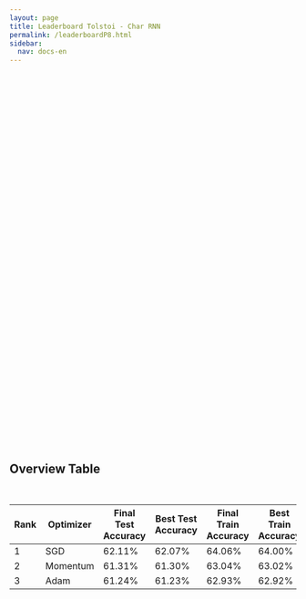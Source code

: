 ```yaml
---
layout: page
title: Leaderboard Tolstoi - Char RNN
permalink: /leaderboardP8.html
sidebar:
  nav: docs-en
---
```


<script>
window.onload = function () {

  var chart1 = new CanvasJS.Chart("P8_Train_Loss", {
    zoomEnabled: true,
    theme:"light2",
  	animationEnabled: true,
  	title:{
  		text: "Train Loss Tolstoi Char RNN"
  	},
  	axisY :{
  		includeZero: false,
  		title: "Loss"
  	},
    axisX: {
  		title: "Epoch"
  	},
  	toolTip: {
  		shared: "true"
  	},
  	legend:{
  		cursor:"pointer",
  		itemclick : toggleDataSeries1
  	},
  	data: [{
  		type: "spline",
  		visible: true,
  		showInLegend: true,
  		name: "SGD",
  		dataPoints: [
        { y: 4.427001641789122  },
{ y: 2.170679503627942  },
{ y: 1.8649790229409509  },
{ y: 1.6977922285458686  },
{ y: 1.5964210190727381  },
{ y: 1.531766290744526  },
{ y: 1.488967798166868  },
{ y: 1.4540674790697234  },
{ y: 1.4273527085724058  },
{ y: 1.4076095051514474  },
{ y: 1.3893233276668349  },
{ y: 1.3739855776106913  },
{ y: 1.3623310222808251  },
{ y: 1.3506313676126835  },
{ y: 1.3417046544540443  },
{ y: 1.3304577037592256  },
{ y: 1.3234430074691774  },
{ y: 1.3168794109832727  },
{ y: 1.3143135257771141  },
{ y: 1.3049206802833593  },
{ y: 1.3018031306015818  },
{ y: 1.2963220050688566  },
{ y: 1.2913902832446484  },
{ y: 1.2845779094855752  },
{ y: 1.2814508203456276  },
{ y: 1.277886931953248  },
{ y: 1.2732768896778235  },
{ y: 1.2714214917461266  },
{ y: 1.267228999559959  },
{ y: 1.2679213799129834  },
{ y: 1.263267420399132  },
{ y: 1.2594063456434954  },
{ y: 1.2552012604617615  },
{ y: 1.2527830873722094  },
{ y: 1.2526635078836286  },
{ y: 1.2507444978330695  },
{ y: 1.2456674350962114  },
{ y: 1.2424410530710905  },
{ y: 1.2434523406097195  },
{ y: 1.2386263627755014  },
{ y: 1.2396427610502287  },
{ y: 1.2349195582786816  },
{ y: 1.2346289911338588  },
{ y: 1.231572229257611  },
{ y: 1.2335459193088223  },
{ y: 1.2322948931506943  },
{ y: 1.2264861239542801  },
{ y: 1.2254445653897155  },
{ y: 1.2252812930499537  },
{ y: 1.2229743818575116  },
{ y: 1.2199577053311912  },
{ y: 1.2222375237314322  },
{ y: 1.2193119855816854  },
{ y: 1.2193309295348573  },
{ y: 1.216006028766267  },
{ y: 1.2173051553479792  },
{ y: 1.2140454024447207  },
{ y: 1.21388487824983  },
{ y: 1.214990500719353  },
{ y: 1.2131954107330176  },
{ y: 1.2138965705935465  },
{ y: 1.2085441495242872  },
{ y: 1.2097103708326533  },
{ y: 1.2082750927090076  },
{ y: 1.2086960991489828  },
{ y: 1.20682495833584  },
{ y: 1.2057198915869427  },
{ y: 1.2040076731951042  },
{ y: 1.2051029155014805  },
{ y: 1.2034493979426664  },
{ y: 1.201616995813744  },
{ y: 1.2003066039085388  },
{ y: 1.1999698065912896  },
{ y: 1.196825432378139  },
{ y: 1.1998067056847532  },
{ y: 1.2001516397946188  },
{ y: 1.1974908606287396  },
{ y: 1.1977222475024503  },
{ y: 1.1971748529438768  },
{ y: 1.1978068972888745  },
{ y: 1.1949788427581058  },
{ y: 1.1924151565811854  },
{ y: 1.1932887625123896  },
{ y: 1.1938891947896857  },
{ y: 1.1920108797675686  },
{ y: 1.1907134767810692  },
{ y: 1.1912596397308644  },
{ y: 1.1902950733015982  },
{ y: 1.1900305129808673  },
{ y: 1.19166134468106  },
{ y: 1.1892091487012981  },
{ y: 1.1873831213262092  },
{ y: 1.1872208122431376  },
{ y: 1.188060131209889  },
{ y: 1.1822103899175471  },
{ y: 1.185222201324536  },
{ y: 1.1845208515961203  },
{ y: 1.184483536875419  },
{ y: 1.1847851626724715  },
{ y: 1.1821889061448676  },
{ y: 1.1838466579720166  },
{ y: 1.183183168098687  },
{ y: 1.1818766752498573  },
{ y: 1.183337833744487  },
{ y: 1.1846121462566428  },
{ y: 1.1801169732312835  },
{ y: 1.179019374128734  },
{ y: 1.1789558768956856  },
{ y: 1.178485010217822  },
{ y: 1.1790342088635457  },
{ y: 1.1777748653877294  },
{ y: 1.1762090863337356  },
{ y: 1.1775158437473352  },
{ y: 1.1771105330184315  },
{ y: 1.1741025023711356  },
{ y: 1.1747107095125189  },
{ y: 1.1743873167266117  },
{ y: 1.172981472038196  },
{ y: 1.1738465545051977  },
{ y: 1.1740521851338839  },
{ y: 1.1721424029774643  },
{ y: 1.1737696981430052  },
{ y: 1.1730594637975738  },
{ y: 1.171087226582486  },
{ y: 1.1708242275726284  },
{ y: 1.1723552455400168  },
{ y: 1.1725779916567094  },
{ y: 1.1727334113326369  },
{ y: 1.170982946037676  },
{ y: 1.1696191392903121  },
{ y: 1.1706694853134703  },
{ y: 1.1704203830267255  },
{ y: 1.1707625746156611  },
{ y: 1.1685916436574109  },
{ y: 1.167953492750962  },
{ y: 1.1683830685820875  },
{ y: 1.1679675085921037  },
{ y: 1.1659099452233201  },
{ y: 1.1671133129904716  },
{ y: 1.166634573810979  },
{ y: 1.1680954351265465  },
{ y: 1.165242681834116  },
{ y: 1.1649654616123182  },
{ y: 1.163830643647025  },
{ y: 1.1672799066379311  },
{ y: 1.1632772980124186  },
{ y: 1.1673112052137204  },
{ y: 1.1629738871446638  },
{ y: 1.1616180328547099  },
{ y: 1.1642027137724407  },
{ y: 1.1634253406866886  },
{ y: 1.1669442405084671  },
{ y: 1.1639204598842054  },
{ y: 1.1640015495793101  },
{ y: 1.1642480506280963  },
{ y: 1.1635165404703058  },
{ y: 1.1620335545266074  },
{ y: 1.1652364753079756  },
{ y: 1.1643542877795023  },
{ y: 1.1626631731964183  },
{ y: 1.1608497456728555  },
{ y: 1.1641730501320944  },
{ y: 1.160281026523079  },
{ y: 1.1609656885137967  },
{ y: 1.1610532366944273  },
{ y: 1.1596807088464072  },
{ y: 1.159307154913268  },
{ y: 1.1640607631263549  },
{ y: 1.1592419149430744  },
{ y: 1.1594014711813492  },
{ y: 1.1631271202826619  },
{ y: 1.157808272211175  },
{ y: 1.1593099560463829  },
{ y: 1.1597340554027469  },
{ y: 1.1590397187397241  },
{ y: 1.1575210819974469  },
{ y: 1.1608517815964075  },
{ y: 1.159216115942412  },
{ y: 1.1595435363710211  },
{ y: 1.157769466256411  },
{ y: 1.1541874563522885  },
{ y: 1.158165735103297  },
{ y: 1.157906210422516  },
{ y: 1.1558584245084005  },
{ y: 1.1559047592655893  },
{ y: 1.1548332107352297  },
{ y: 1.1535176115857357  },
{ y: 1.154400412773972  },
{ y: 1.1523499548948553  },
{ y: 1.1567329477237172  },
{ y: 1.1537552443645789  },
{ y: 1.153641995379799  },
{ y: 1.153628687573392  },
{ y: 1.1527797474131058  },
{ y: 1.154721881134088  },
{ y: 1.1550317804893238  },
{ y: 1.1523802854683982  },
{ y: 1.1538217704718192  },
{ y: 1.1551207198024367  },
{ y: 1.1514386298325643  },
{ y: 1.1516819598115802  },
  		]
  	},
  	{
  		type: "spline",
  		showInLegend: true,
  		visible: true,
  		name: "Momentum",
  		dataPoints: [
        { y: 4.427001641789121  },
  { y: 2.3415474070088145  },
  { y: 1.9570169507829767  },
  { y: 1.7831629047667579  },
  { y: 1.6819964047139913  },
  { y: 1.61677932497417  },
  { y: 1.5691570436441158  },
  { y: 1.5328511069037698  },
  { y: 1.5029680029170938  },
  { y: 1.479457111951837  },
  { y: 1.459322687621322  },
  { y: 1.4425737687161093  },
  { y: 1.4279904978697382  },
  { y: 1.414523750800265  },
  { y: 1.4032841687567497  },
  { y: 1.3935867124311092  },
  { y: 1.3846925289893266  },
  { y: 1.3766707545490358  },
  { y: 1.368996920015253  },
  { y: 1.3621687107337146  },
  { y: 1.356685449381194  },
  { y: 1.3505900186899178  },
  { y: 1.3454864923805712  },
  { y: 1.3400485464602567  },
  { y: 1.335272486848694  },
  { y: 1.3311296932434922  },
  { y: 1.327251832371123  },
  { y: 1.3232664577698594  },
  { y: 1.3192131085372998  },
  { y: 1.3159075628057049  },
  { y: 1.312937815257807  },
  { y: 1.3091323097698995  },
  { y: 1.3064458249288313  },
  { y: 1.3037575453320187  },
  { y: 1.301867352843855  },
  { y: 1.298250383680517  },
  { y: 1.2963215766454996  },
  { y: 1.2934522572887  },
  { y: 1.2919167841792676  },
  { y: 1.2900022561013986  },
  { y: 1.2870632166839673  },
  { y: 1.2849810783714768  },
  { y: 1.2829564959124515  },
  { y: 1.2814825082167485  },
  { y: 1.2792700528642205  },
  { y: 1.2773981642266778  },
  { y: 1.2764226704465147  },
  { y: 1.2737500492807778  },
  { y: 1.2725849401209344  },
  { y: 1.2704494596668408  },
  { y: 1.270062436144888  },
  { y: 1.2677132559507087  },
  { y: 1.2663398961587384  },
  { y: 1.2648470886244159  },
  { y: 1.2638452893581118  },
  { y: 1.2618745715081978  },
  { y: 1.260546805390901  },
  { y: 1.259614942712647  },
  { y: 1.2586055558149893  },
  { y: 1.257333982549786  },
  { y: 1.2559336541257977  },
  { y: 1.2547985817028575  },
  { y: 1.2537098970937957  },
  { y: 1.2525034063398552  },
  { y: 1.2515895351040307  },
  { y: 1.2499483553644573  },
  { y: 1.2498191339547557  },
  { y: 1.2485419850486317  },
  { y: 1.2479716048742595  },
  { y: 1.2470617435879683  },
  { y: 1.2462431218293293  },
  { y: 1.2451235139655155  },
  { y: 1.2441993400012479  },
  { y: 1.2437513261434563  },
  { y: 1.242561877275768  },
  { y: 1.2417063035919333  },
  { y: 1.24094169915578  },
  { y: 1.2400103766952406  },
  { y: 1.2398154968964428  },
  { y: 1.2384349754552522  },
  { y: 1.2375083103134301  },
  { y: 1.236636832444862  },
  { y: 1.2359286731852297  },
  { y: 1.235449632617275  },
  { y: 1.23437845809608  },
  { y: 1.2338859172186782  },
  { y: 1.233258113838269  },
  { y: 1.2331059615121505  },
  { y: 1.2322538485823638  },
  { y: 1.2312812965452384  },
  { y: 1.2303966160482198  },
  { y: 1.2298840602276997  },
  { y: 1.2293404659015712  },
  { y: 1.2293689699720538  },
  { y: 1.228250965227921  },
  { y: 1.227817629615656  },
  { y: 1.2269784380374342  },
  { y: 1.2268275516797482  },
  { y: 1.2266660639543852  },
  { y: 1.2255478294386248  },
  { y: 1.2252185883248254  },
  { y: 1.2243927540619408  },
  { y: 1.2236839819068543  },
  { y: 1.2235275484728472  },
  { y: 1.222674399118104  },
  { y: 1.2226849986377517  },
  { y: 1.222146301657389  },
  { y: 1.221088762328956  },
  { y: 1.2210553789937326  },
  { y: 1.2202919140158657  },
  { y: 1.2200135884900982  },
  { y: 1.2194149298416939  },
  { y: 1.219131057559018  },
  { y: 1.2192579078218015  },
  { y: 1.2186827807335192  },
  { y: 1.21719031713796  },
  { y: 1.2170465013513152  },
  { y: 1.2165816741925108  },
  { y: 1.2167265436637915  },
  { y: 1.215593472736304  },
  { y: 1.2166983709951336  },
  { y: 1.215909690651597  },
  { y: 1.2148582860955783  },
  { y: 1.215082071660238  },
  { y: 1.2139526290186284  },
  { y: 1.2133361427863818  },
  { y: 1.2129119696001116  },
  { y: 1.2131796191753952  },
  { y: 1.2123363446847102  },
  { y: 1.2123178563277688  },
  { y: 1.2115219207471637  },
  { y: 1.2112708912625838  },
  { y: 1.210961514352041  },
  { y: 1.2106063946354333  },
  { y: 1.2104089394596775  },
  { y: 1.2100864868529106  },
  { y: 1.2097438561517087  },
  { y: 1.209004904881619  },
  { y: 1.2088562856906908  },
  { y: 1.2085113219553203  },
  { y: 1.208296690557562  },
  { y: 1.2079381653452606  },
  { y: 1.2074666883158343  },
  { y: 1.2071208992300992  },
  { y: 1.206889217835294  },
  { y: 1.2064981405358564  },
  { y: 1.2060998491122963  },
  { y: 1.2067290308943206  },
  { y: 1.2058767626844524  },
  { y: 1.205177361143833  },
  { y: 1.2051500016878667  },
  { y: 1.2049712230600238  },
  { y: 1.204610433498638  },
  { y: 1.2052102302934564  },
  { y: 1.2037275448826512  },
  { y: 1.2039842678485306  },
  { y: 1.203727879912089  },
  { y: 1.2031978546375295  },
  { y: 1.2031388273763883  },
  { y: 1.2031155964404203  },
  { y: 1.2029502650425195  },
  { y: 1.2020936501653572  },
  { y: 1.2017351873981896  },
  { y: 1.20142484277059  },
  { y: 1.2015387121342016  },
  { y: 1.201106974439758  },
  { y: 1.2014072811774659  },
  { y: 1.2007887965070005  },
  { y: 1.2000038343183161  },
  { y: 1.2002343828598279  },
  { y: 1.199931658318168  },
  { y: 1.2001463818093807  },
  { y: 1.1991987989279642  },
  { y: 1.1989242341757962  },
  { y: 1.1986619907132747  },
  { y: 1.1982877724706842  },
  { y: 1.1986808016767914  },
  { y: 1.198415187865353  },
  { y: 1.197705474105178  },
  { y: 1.1977387561296162  },
  { y: 1.1974843912147448  },
  { y: 1.1974154830093018  },
  { y: 1.1969962817287902  },
  { y: 1.1965936445505423  },
  { y: 1.196566387865532  },
  { y: 1.1969120515704725  },
  { y: 1.1959540590258877  },
  { y: 1.1964712163477995  },
  { y: 1.1954988187009639  },
  { y: 1.1958169129476592  },
  { y: 1.1964658554775291  },
  { y: 1.1952112528467864  },
  { y: 1.1947120933669608  },
  { y: 1.1947849032867468  },
  { y: 1.1949899971428102  },
  { y: 1.1943651796528028  },
  { y: 1.1941977224395606  },
  { y: 1.19415006667233  },
  { y: 1.1945261388988588  },
  { y: 1.1934700183320843  },
  { y: 1.1937950143061185  },
  		]
  	},
  	{
  		type: "spline",
  		showInLegend: true,
      visible: true,
  		name: "Adam",
  		dataPoints: [
        { y: 4.427001641789122  },
{ y: 1.7217890443071795  },
{ y: 1.5634727922466953  },
{ y: 1.4840615019045378  },
{ y: 1.439117316264285  },
{ y: 1.409410655213315  },
{ y: 1.3880022506394454  },
{ y: 1.3710051326318222  },
{ y: 1.3573154510493484  },
{ y: 1.3461650407257262  },
{ y: 1.337293553740214  },
{ y: 1.3293099029326552  },
{ y: 1.3209051774221172  },
{ y: 1.3154078775729858  },
{ y: 1.3088425956844714  },
{ y: 1.303594918490597  },
{ y: 1.2990125520149485  },
{ y: 1.2949054928943868  },
{ y: 1.2902118752789842  },
{ y: 1.286786609608591  },
{ y: 1.2831073402902156  },
{ y: 1.2801385835711465  },
{ y: 1.2772371507945812  },
{ y: 1.2749219325398715  },
{ y: 1.2722212229961414  },
{ y: 1.2697739954542313  },
{ y: 1.2679720918641706  },
{ y: 1.265762683888942  },
{ y: 1.263995739991585  },
{ y: 1.2615578351864973  },
{ y: 1.2599304128833935  },
{ y: 1.2587491874261336  },
{ y: 1.2561099032694072  },
{ y: 1.2548296065079536  },
{ y: 1.2538177980646563  },
{ y: 1.251772855366246  },
{ y: 1.2508921782479903  },
{ y: 1.2499565345476689  },
{ y: 1.2487852982242713  },
{ y: 1.247199338988254  },
{ y: 1.2457671872280431  },
{ y: 1.2447936537505335  },
{ y: 1.2436479643999674  },
{ y: 1.2427800064794186  },
{ y: 1.2414212782759415  },
{ y: 1.2406270648303785  },
{ y: 1.2395845089574753  },
{ y: 1.2380979112232702  },
{ y: 1.2382429127031533  },
{ y: 1.2367708930216337  },
{ y: 1.236268898014817  },
{ y: 1.2354580789890017  },
{ y: 1.2341183303189618  },
{ y: 1.2333307816423298  },
{ y: 1.2323929790674784  },
{ y: 1.2320114091480747  },
{ y: 1.231880394693767  },
{ y: 1.2307892246223524  },
{ y: 1.2299662224299601  },
{ y: 1.2300082258402445  },
{ y: 1.2285076719379882  },
{ y: 1.2284825741503227  },
{ y: 1.2275651685358806  },
{ y: 1.2280647570322576  },
{ y: 1.2264308112089712  },
{ y: 1.226481004822197  },
{ y: 1.2252384225831647  },
{ y: 1.2247317627856604  },
{ y: 1.2244574099294305  },
{ y: 1.2237744216029152  },
{ y: 1.2234171350150587  },
{ y: 1.2233877627701282  },
{ y: 1.2227712877743553  },
{ y: 1.2217600061904874  },
{ y: 1.221449376863726  },
{ y: 1.2208961918251364  },
{ y: 1.2204523950330377  },
{ y: 1.220254888306394  },
{ y: 1.2200345954484346  },
{ y: 1.2194065707608273  },
{ y: 1.2189622337966444  },
{ y: 1.2186285882475274  },
{ y: 1.2190791214367989  },
{ y: 1.217893398252971  },
{ y: 1.2172626044419395  },
{ y: 1.2181781433529832  },
{ y: 1.2165155216267232  },
{ y: 1.2163757310187417  },
{ y: 1.2157999275517806  },
{ y: 1.2160592142474707  },
{ y: 1.2156581126788015  },
{ y: 1.2148672789363768  },
{ y: 1.2143509619429922  },
{ y: 1.2141421085909794  },
{ y: 1.2140500846890172  },
{ y: 1.2137877969080182  },
{ y: 1.2139247920524563  },
{ y: 1.2131112369509975  },
{ y: 1.212916545286133  },
{ y: 1.212473418301943  },
{ y: 1.2127461037567357  },
{ y: 1.2120568201758644  },
{ y: 1.2118127666477951  },
{ y: 1.2117223716922925  },
{ y: 1.211290226256448  },
{ y: 1.2111787202369653  },
{ y: 1.2106151820598037  },
{ y: 1.2108732688141781  },
{ y: 1.2101412456914  },
{ y: 1.2098087514758682  },
{ y: 1.2097216360420702  },
{ y: 1.2092370912218777  },
{ y: 1.2091083003231213  },
{ y: 1.2096843709557823  },
{ y: 1.2089311141260501  },
{ y: 1.2088016633325789  },
{ y: 1.2086261151852218  },
{ y: 1.2085951003731723  },
{ y: 1.2076017408279711  },
{ y: 1.2081004379126443  },
{ y: 1.207358415537474  },
{ y: 1.2072759159786277  },
{ y: 1.2070570429888638  },
{ y: 1.2062406703844026  },
{ y: 1.2066198668981853  },
{ y: 1.2068837156592374  },
{ y: 1.2062058048499256  },
{ y: 1.205390657283473  },
{ y: 1.2058821914070532  },
{ y: 1.2058093361192914  },
{ y: 1.2056974779818046  },
{ y: 1.2050906453862713  },
{ y: 1.2056178343809392  },
{ y: 1.2050174943339882  },
{ y: 1.2055896904594021  },
{ y: 1.2043869655896602  },
{ y: 1.2050451640307047  },
{ y: 1.2041805385060287  },
{ y: 1.2048425898141268  },
{ y: 1.2040973660592258  },
{ y: 1.2039290582392206  },
{ y: 1.2037115338316375  },
{ y: 1.2038306063328061  },
{ y: 1.2039898957019788  },
{ y: 1.2038303280789315  },
{ y: 1.2035704274040657  },
{ y: 1.2030066736691307  },
{ y: 1.2027849565282394  },
{ y: 1.2034880232468745  },
{ y: 1.2027390454716662  },
{ y: 1.2028150209285424  },
{ y: 1.2022877701846038  },
{ y: 1.203336402833747  },
{ y: 1.2019442607683428  },
{ y: 1.201825271063444  },
{ y: 1.2013066706132662  },
{ y: 1.2017788027462206  },
{ y: 1.201274824336385  },
{ y: 1.2005967124341208  },
{ y: 1.2015836839014264  },
{ y: 1.201962884236751  },
{ y: 1.2008296490628185  },
{ y: 1.2007233490441975  },
{ y: 1.200389129282755  },
{ y: 1.200249286336762  },
{ y: 1.1998113680684395  },
{ y: 1.200576466852398  },
{ y: 1.2003095374609294  },
{ y: 1.2005093839978487  },
{ y: 1.1994720858706243  },
{ y: 1.1993789086501565  },
{ y: 1.1990299558867679  },
{ y: 1.1990331639741598  },
{ y: 1.1998291939525512  },
{ y: 1.1990845270704427  },
{ y: 1.19897085503528  },
{ y: 1.1988427578775505  },
{ y: 1.1987639981936042  },
{ y: 1.1991597906482276  },
{ y: 1.1982801198274893  },
{ y: 1.1983916129792136  },
{ y: 1.1985700538397974  },
{ y: 1.1983832418975648  },
{ y: 1.1978053799998818  },
{ y: 1.1980556066298598  },
{ y: 1.1977712237549742  },
{ y: 1.1981100170235885  },
{ y: 1.198139973200109  },
{ y: 1.1977670403758875  },
{ y: 1.197478155142953  },
{ y: 1.197481158544002  },
{ y: 1.1973331929508009  },
{ y: 1.197176095458309  },
{ y: 1.1968942927515678  },
{ y: 1.197003208210594  },
{ y: 1.1968214964866637  },
{ y: 1.1966525640099812  },
{ y: 1.1971145324843921  },
{ y: 1.1968174299440886  },
{ y: 1.1968155155227516  },
{ y: 1.1974357588781692  },
  		]
  	},
  	// {
  	// 	type: "rangeArea",
  	// 	showInLegend: false,
  	// 	visible: true,
  	// 	name: "MomentumCI",
    //   markerSize: 0,
  	// 	lineThickness: 0,
    //   toolTipContent: null,
  	// 	dataPoints: [
  	// 		{ y: [3.96, 3.76] },
  	// 		{ y: [3.86, 3.76] },
    //     { y: [3.96, 3.76] },
    //     { y: [3.96, 3.76] },
    //     { y: [3.96, 3.76] },
    //     { y: [3.96, 3.76] },
    //     { y: [3.96, 3.76] },
    //     { y: [3.96, 3.76] },
    //     { y: [3.96, 3.76] },
    //     { y: [3.96, 3.76] }
  	// 	]
  	// },
    ]
  });
  chart1.render();

  function toggleDataSeries1(e) {
  	if (typeof(e.dataSeries.visible) === "undefined" || e.dataSeries.visible ){
  		e.dataSeries.visible = false;
      // if (e.dataSeriesIndex == 1){e.chart.options.data[0].visible=false}; # To hide multiple charts
  	} else {
  		e.dataSeries.visible = true;
  	}
  	chart1.render();
  }

var chart2 = new CanvasJS.Chart("P8_Test_Loss", {
  zoomEnabled: true,
  theme:"light2",
	animationEnabled: true,
	title:{
		text: "Test Loss Tolstoi Char RNN"
	},
	axisY :{
		includeZero: false,
		title: "Loss"
	},
  axisX: {
		title: "Epoch"
	},
	toolTip: {
		shared: "true"
	},
	legend:{
		cursor:"pointer",
		itemclick : toggleDataSeries2
	},
	data: [{
		type: "spline",
		visible: true,
		showInLegend: true,
		name: "SGD",
		dataPoints: [
      { y: 4.427098354251905  },
{ y: 2.1684617099177337  },
{ y: 1.876725757213388  },
{ y: 1.7169292385550754  },
{ y: 1.6221734762191773  },
{ y: 1.5630006639436744  },
{ y: 1.52433988134523  },
{ y: 1.492556880168988  },
{ y: 1.4683126318043673  },
{ y: 1.4505181018420106  },
{ y: 1.434096841656842  },
{ y: 1.41984271487057  },
{ y: 1.4096191418581996  },
{ y: 1.3986629683852654  },
{ y: 1.3909706527702652  },
{ y: 1.3805891802484507  },
{ y: 1.3743908868895636  },
{ y: 1.368560712227876  },
{ y: 1.3664963592971422  },
{ y: 1.3578848921019455  },
{ y: 1.3558444997359964  },
{ y: 1.350717984625206  },
{ y: 1.3463096173787026  },
{ y: 1.3401101159410003  },
{ y: 1.3376881025760112  },
{ y: 1.3344027676344834  },
{ y: 1.3303739204260583  },
{ y: 1.3290450198440258  },
{ y: 1.325342290291841  },
{ y: 1.3260909234883687  },
{ y: 1.3221746043227185  },
{ y: 1.318746945547418  },
{ y: 1.3149021820547024  },
{ y: 1.3128839144304796  },
{ y: 1.313340328296939  },
{ y: 1.3115391899799476  },
{ y: 1.306552394733575  },
{ y: 1.3039034333265604  },
{ y: 1.3052077838744243  },
{ y: 1.300543715031211  },
{ y: 1.3018694245952298  },
{ y: 1.2977492409190914  },
{ y: 1.2976320654039637  },
{ y: 1.2951391313724592  },
{ y: 1.2971559350974715  },
{ y: 1.295971339233077  },
{ y: 1.2903137107461804  },
{ y: 1.289650191201104  },
{ y: 1.289679425201197  },
{ y: 1.287674552407758  },
{ y: 1.2847487661573624  },
{ y: 1.2875227826765214  },
{ y: 1.2846842162910548  },
{ y: 1.2849319703277502  },
{ y: 1.2817646558257354  },
{ y: 1.283090497890195  },
{ y: 1.2802311127213226  },
{ y: 1.280226572628679  },
{ y: 1.2811238759778925  },
{ y: 1.2797074739503678  },
{ y: 1.2808444367057976  },
{ y: 1.2754112873040855  },
{ y: 1.2766520517539246  },
{ y: 1.2755710905082382  },
{ y: 1.2763249600527387  },
{ y: 1.2746435002805627  },
{ y: 1.2733578127006004  },
{ y: 1.2721390631463791  },
{ y: 1.2729900901344997  },
{ y: 1.2717239747102234  },
{ y: 1.270013735349151  },
{ y: 1.2689048498069646  },
{ y: 1.2686021618916157  },
{ y: 1.2659116065821885  },
{ y: 1.2685753074642343  },
{ y: 1.269002828333113  },
{ y: 1.2664520861088544  },
{ y: 1.2668643969228897  },
{ y: 1.2666525265722897  },
{ y: 1.26758809994007  },
{ y: 1.2647061098124333  },
{ y: 1.262592268583875  },
{ y: 1.2635349481955342  },
{ y: 1.2638331439759996  },
{ y: 1.2620752486232596  },
{ y: 1.2614067499208266  },
{ y: 1.261656782133826  },
{ y: 1.2612246622070957  },
{ y: 1.260744017202735  },
{ y: 1.2625088711808012  },
{ y: 1.2601139792080585  },
{ y: 1.2585096247808232  },
{ y: 1.258503113943955  },
{ y: 1.2590238978579584  },
{ y: 1.2536274384721486  },
{ y: 1.2567871280100154  },
{ y: 1.256151545595849  },
{ y: 1.2562619704396334  },
{ y: 1.2565282351212483  },
{ y: 1.25386692367751  },
{ y: 1.2557236725343144  },
{ y: 1.2551743382238336  },
{ y: 1.2541077244784185  },
{ y: 1.2555467527488182  },
{ y: 1.2566226577393396  },
{ y: 1.2525773963708988  },
{ y: 1.2517593774302254  },
{ y: 1.2512300543858175  },
{ y: 1.2510239110139136  },
{ y: 1.2519347191313674  },
{ y: 1.2507171311597716  },
{ y: 1.2492070925646814  },
{ y: 1.2505258417677605  },
{ y: 1.2502846824255027  },
{ y: 1.2474778738058387  },
{ y: 1.2480539846694332  },
{ y: 1.2477633973647808  },
{ y: 1.2461022060492943  },
{ y: 1.2475891831734172  },
{ y: 1.2476243896959387  },
{ y: 1.2459407669374312  },
{ y: 1.2478006728307498  },
{ y: 1.2469023039514533  },
{ y: 1.2451314279402808  },
{ y: 1.2451213549380102  },
{ y: 1.2466720571919876  },
{ y: 1.2471737385252883  },
{ y: 1.2473714379515228  },
{ y: 1.2453568957317835  },
{ y: 1.2443615318714887  },
{ y: 1.2451400155308603  },
{ y: 1.2449706334720627  },
{ y: 1.245501039539717  },
{ y: 1.2435215723468882  },
{ y: 1.2430961017407678  },
{ y: 1.2434282233888616  },
{ y: 1.243183771175443  },
{ y: 1.2409733759032355  },
{ y: 1.2426210724987747  },
{ y: 1.2418656064632752  },
{ y: 1.2439556266156195  },
{ y: 1.241091930409501  },
{ y: 1.2408183968386888  },
{ y: 1.2396726137376834  },
{ y: 1.2434171150013862  },
{ y: 1.2393634020140343  },
{ y: 1.2433387785122314  },
{ y: 1.2388578162339452  },
{ y: 1.237655243791383  },
{ y: 1.2398605816665735  },
{ y: 1.2395922347046864  },
{ y: 1.2433366759983513  },
{ y: 1.2400699029023619  },
{ y: 1.240049177842122  },
{ y: 1.2404641867140702  },
{ y: 1.2400204996039583  },
{ y: 1.2385845895471244  },
{ y: 1.2414992287697921  },
{ y: 1.2408343929440584  },
{ y: 1.2391899186989357  },
{ y: 1.2375949516150229  },
{ y: 1.241212337409856  },
{ y: 1.2370455692554345  },
{ y: 1.2375431786095041  },
{ y: 1.2377228222130818  },
{ y: 1.2366410092832485  },
{ y: 1.2363212297702657  },
{ y: 1.241369059076711  },
{ y: 1.2364068071960945  },
{ y: 1.2365964156457747  },
{ y: 1.2400493898154221  },
{ y: 1.235037069165387  },
{ y: 1.2363506389303685  },
{ y: 1.2369321636769963  },
{ y: 1.236468151108972  },
{ y: 1.2347289651289752  },
{ y: 1.2380271173071589  },
{ y: 1.23624282088773  },
{ y: 1.2370483698516057  },
{ y: 1.235007717828641  },
{ y: 1.2318188587367762  },
{ y: 1.2359719775645668  },
{ y: 1.235782967993126  },
{ y: 1.233636189831628  },
{ y: 1.233857019833678  },
{ y: 1.2327668656334567  },
{ y: 1.2313615793012567  },
{ y: 1.2325023571650187  },
{ y: 1.230322271151561  },
{ y: 1.234773062928883  },
{ y: 1.2316176602666862  },
{ y: 1.2315883036774236  },
{ y: 1.2318880336037996  },
{ y: 1.2309547948197843  },
{ y: 1.232687778354148  },
{ y: 1.2333553546689937  },
{ y: 1.230504724531795  },
{ y: 1.2317875970369099  },
{ y: 1.2333282800469818  },
{ y: 1.229852212754246  },
{ y: 1.2300930603710627  },
		]
	},
	{
		type: "spline",
		showInLegend: true,
		visible: true,
		name: "Momentum",
		dataPoints: [
      { y: 4.427098354251905  },
{ y: 2.3336029242738454  },
{ y: 1.9591297262473126  },
{ y: 1.7928260826973166  },
{ y: 1.6969777812902955  },
{ y: 1.6357018098520595  },
{ y: 1.5918172498315688  },
{ y: 1.5584787654237273  },
{ y: 1.5310783973598847  },
{ y: 1.5094818911789938  },
{ y: 1.4911447113044418  },
{ y: 1.4760494854258395  },
{ y: 1.4630005828722226  },
{ y: 1.4510630525391677  },
{ y: 1.4410917672617685  },
{ y: 1.4326443560278737  },
{ y: 1.424770674577618  },
{ y: 1.4177699846782903  },
{ y: 1.4108174896788326  },
{ y: 1.4047836666362954  },
{ y: 1.3998263816267138  },
{ y: 1.3946344926896224  },
{ y: 1.390123676294568  },
{ y: 1.3853329858560675  },
{ y: 1.3810466546208464  },
{ y: 1.377529143876043  },
{ y: 1.3738497880683547  },
{ y: 1.370693831379843  },
{ y: 1.3673110492841494  },
{ y: 1.364489208099029  },
{ y: 1.36163942270352  },
{ y: 1.3584861589117527  },
{ y: 1.3559200913056562  },
{ y: 1.3537809447767177  },
{ y: 1.3523506611243061  },
{ y: 1.3489546412252373  },
{ y: 1.3473080011163179  },
{ y: 1.3447412388078097  },
{ y: 1.3436946227632722  },
{ y: 1.3421299070234045  },
{ y: 1.3394480416144448  },
{ y: 1.3378619665387033  },
{ y: 1.336240138587367  },
{ y: 1.3351244901788646  },
{ y: 1.332931878283563  },
{ y: 1.3314878798079215  },
{ y: 1.3307072867378877  },
{ y: 1.328366766030761  },
{ y: 1.3274771799072909  },
{ y: 1.3251520967118127  },
{ y: 1.3252626253270556  },
{ y: 1.3231112487928165  },
{ y: 1.3220374628045095  },
{ y: 1.3206658321778892  },
{ y: 1.31998714930253  },
{ y: 1.318337174667709  },
{ y: 1.3173933082156712  },
{ y: 1.3165920879649018  },
{ y: 1.3155644217213451  },
{ y: 1.3149022760519122  },
{ y: 1.3132132404152004  },
{ y: 1.3126263644046712  },
{ y: 1.311435130729529  },
{ y: 1.3108336767017614  },
{ y: 1.3097651708628484  },
{ y: 1.3082698881854498  },
{ y: 1.3084596515158584  },
{ y: 1.3068735466149575  },
{ y: 1.3072532945665818  },
{ y: 1.306339760255996  },
{ y: 1.305693184370282  },
{ y: 1.3048302173157762  },
{ y: 1.3038179643766177  },
{ y: 1.3036581871610036  },
{ y: 1.302318509328411  },
{ y: 1.3018019187039345  },
{ y: 1.3015755227699135  },
{ y: 1.3005250770470191  },
{ y: 1.3006408775446516  },
{ y: 1.2990697443713632  },
{ y: 1.2978364320093643  },
{ y: 1.2975807565382158  },
{ y: 1.2972446450785202  },
{ y: 1.2967926058275947  },
{ y: 1.2956414376638858  },
{ y: 1.2954502705413264  },
{ y: 1.2948791514411284  },
{ y: 1.2950235785195656  },
{ y: 1.2944712149229087  },
{ y: 1.2933559436450974  },
{ y: 1.2927720894301988  },
{ y: 1.2918593582979105  },
{ y: 1.2917101410156921  },
{ y: 1.291889660933922  },
{ y: 1.2907062925598174  },
{ y: 1.2904132653926983  },
{ y: 1.2898107140913777  },
{ y: 1.2898590984472371  },
{ y: 1.2897452715256204  },
{ y: 1.2885017430188554  },
{ y: 1.2884061273487135  },
{ y: 1.287365579285384  },
{ y: 1.286684540816194  },
{ y: 1.2870634588701972  },
{ y: 1.2861168966896233  },
{ y: 1.286261509204733  },
{ y: 1.2857613857221788  },
{ y: 1.2851722456029548  },
{ y: 1.2849092661192594  },
{ y: 1.284355322017524  },
{ y: 1.2841553182437502  },
{ y: 1.2836461909429324  },
{ y: 1.2836469204489753  },
{ y: 1.2835492617325766  },
{ y: 1.2829262996085302  },
{ y: 1.2816733684119594  },
{ y: 1.28138064721535  },
{ y: 1.2810239742542135  },
{ y: 1.2815522685818288  },
{ y: 1.2802816553590852  },
{ y: 1.2815596073523334  },
{ y: 1.2801248514789274  },
{ y: 1.2798984261764876  },
{ y: 1.280333575024002  },
{ y: 1.2788295709310362  },
{ y: 1.2784532930659152  },
{ y: 1.277968732744341  },
{ y: 1.278361458248562  },
{ y: 1.2780443241313042  },
{ y: 1.2778595910218482  },
{ y: 1.2770704803338908  },
{ y: 1.276910405917186  },
{ y: 1.2766315990024144  },
{ y: 1.276371202386659  },
{ y: 1.2765292869217095  },
{ y: 1.2760909912229956  },
{ y: 1.275730348638191  },
{ y: 1.2751195937280912  },
{ y: 1.274493176087566  },
{ y: 1.2746834579098727  },
{ y: 1.2745996786716798  },
{ y: 1.2742824757692914  },
{ y: 1.2735752272879939  },
{ y: 1.2738622859976758  },
{ y: 1.2734332222134674  },
{ y: 1.272908393678994  },
{ y: 1.2727332372318283  },
{ y: 1.273328098894536  },
{ y: 1.2725647413867645  },
{ y: 1.2721736539826083  },
{ y: 1.2722949231721432  },
{ y: 1.271938722891826  },
{ y: 1.271301160507275  },
{ y: 1.2720974947757648  },
{ y: 1.27093533766224  },
{ y: 1.2710958722450723  },
{ y: 1.271183635311565  },
{ y: 1.2699507520116609  },
{ y: 1.2700664659569547  },
{ y: 1.2704583025983465  },
{ y: 1.2701605089779557  },
{ y: 1.2694845839478504  },
{ y: 1.268998963942473  },
{ y: 1.268647207930627  },
{ y: 1.2690877909861307  },
{ y: 1.2685582510356244  },
{ y: 1.269016021330238  },
{ y: 1.268259122453887  },
{ y: 1.2677361705294057  },
{ y: 1.267744894320024  },
{ y: 1.2679154792964686  },
{ y: 1.2680368461828122  },
{ y: 1.2671171908634375  },
{ y: 1.2668004769931809  },
{ y: 1.266539090072515  },
{ y: 1.2662182777320745  },
{ y: 1.2666027786174494  },
{ y: 1.2665406104248602  },
{ y: 1.2657867369523905  },
{ y: 1.2660799548086992  },
{ y: 1.2658003326120049  },
{ y: 1.265754482755259  },
{ y: 1.2653814064588582  },
{ y: 1.2649696770298984  },
{ y: 1.2648510611833743  },
{ y: 1.2653718075533023  },
{ y: 1.264235449568065  },
{ y: 1.2650978398049015  },
{ y: 1.2643326084732556  },
{ y: 1.2643753162745772  },
{ y: 1.264474922806824  },
{ y: 1.2636657843644592  },
{ y: 1.2631354240165358  },
{ y: 1.2634310961226392  },
{ y: 1.2635614602501821  },
{ y: 1.2631277902829692  },
{ y: 1.2628955803154986  },
{ y: 1.262869574877494  },
{ y: 1.2635970295160666  },
{ y: 1.2627473937140572  },
{ y: 1.2629481572300996  },
		]
	},
	{
		type: "spline",
		showInLegend: true,
    visible: true,
		name: "Adam",
		dataPoints: [
      { y: 4.427098354251905  },
  { y: 1.735911100394881  },
  { y: 1.5897718537356205  },
  { y: 1.5183020352860521  },
  { y: 1.4779634150508718  },
  { y: 1.4515421758209608  },
  { y: 1.4327441032362167  },
  { y: 1.4175118734553398  },
  { y: 1.4052907829997183  },
  { y: 1.3956978550815948  },
  { y: 1.3877755389359718  },
  { y: 1.3808268388112386  },
  { y: 1.3735975274181  },
  { y: 1.3685858647485345  },
  { y: 1.362272432298039  },
  { y: 1.358337154379293  },
  { y: 1.3541559812666357  },
  { y: 1.350721070044799  },
  { y: 1.3462820591597722  },
  { y: 1.3432703051987276  },
  { y: 1.3403074181399584  },
  { y: 1.337707324320329  },
  { y: 1.3352885435367452  },
  { y: 1.3333931634252554  },
  { y: 1.3304525548927628  },
  { y: 1.3286766102944296  },
  { y: 1.3270653553392695  },
  { y: 1.3257108737682475  },
  { y: 1.3241327234154916  },
  { y: 1.321279786555703  },
  { y: 1.3201804605937095  },
  { y: 1.3188702484200285  },
  { y: 1.3166527026001065  },
  { y: 1.31526970803966  },
  { y: 1.3148381005758527  },
  { y: 1.3130960124205813  },
  { y: 1.312094419486678  },
  { y: 1.311595400357155  },
  { y: 1.310058644722248  },
  { y: 1.3089170969309023  },
  { y: 1.3075835034308305  },
  { y: 1.3069083856896877  },
  { y: 1.3059968874372285  },
  { y: 1.3050302451597775  },
  { y: 1.3038572342916466  },
  { y: 1.303217526733647  },
  { y: 1.3023181473158327  },
  { y: 1.3006682408267052  },
  { y: 1.3015956429229387  },
  { y: 1.299767450217543  },
  { y: 1.299699406651245  },
  { y: 1.2989876877759152  },
  { y: 1.2974795556159768  },
  { y: 1.296590779704609  },
  { y: 1.2961629115758728  },
  { y: 1.295604593680736  },
  { y: 1.2958779200283506  },
  { y: 1.2949011198862301  },
  { y: 1.2943346009857353  },
  { y: 1.2941184241652945  },
  { y: 1.2928967977849002  },
  { y: 1.2927926283229811  },
  { y: 1.2918473935218606  },
  { y: 1.2923554129527446  },
  { y: 1.2906808939016643  },
  { y: 1.2915422191108323  },
  { y: 1.2900625882934336  },
  { y: 1.2894640386332956  },
  { y: 1.288963524409181  },
  { y: 1.2888596167052846  },
  { y: 1.2883760154932395  },
  { y: 1.288160278925037  },
  { y: 1.2875717348979352  },
  { y: 1.287497357618763  },
  { y: 1.2866705089236583  },
  { y: 1.2863321125735725  },
  { y: 1.2858336695309345  },
  { y: 1.2853934136843772  },
  { y: 1.285613940593383  },
  { y: 1.285157880700868  },
  { y: 1.2847744787789854  },
  { y: 1.2840320113974972  },
  { y: 1.2846111650667882  },
  { y: 1.283681714717456  },
  { y: 1.2834013431008293  },
  { y: 1.2842289842408279  },
  { y: 1.2822423306918238  },
  { y: 1.282322305600762  },
  { y: 1.281476443572063  },
  { y: 1.281844360709647  },
  { y: 1.2819166328715181  },
  { y: 1.2809304956275385  },
  { y: 1.2803835525823277  },
  { y: 1.2801763645077116  },
  { y: 1.2804055854278504  },
  { y: 1.2800501632507733  },
  { y: 1.2796678802519466  },
  { y: 1.27967158144918  },
  { y: 1.2793738334571723  },
  { y: 1.2792495349357869  },
  { y: 1.2798893532077016  },
  { y: 1.2786009505334028  },
  { y: 1.2787302841171908  },
  { y: 1.2787014218582504  },
  { y: 1.2782210069597908  },
  { y: 1.2777585680914105  },
  { y: 1.2777100212272556  },
  { y: 1.2774794650717256  },
  { y: 1.2769245519035164  },
  { y: 1.2763226322744083  },
  { y: 1.2762939511587792  },
  { y: 1.2759192142450033  },
  { y: 1.2760277311920663  },
  { y: 1.2768783269257382  },
  { y: 1.275809099025653  },
  { y: 1.2759002322438122  },
  { y: 1.2759639153535338  },
  { y: 1.275764013798301  },
  { y: 1.2749669343575665  },
  { y: 1.2752156086808422  },
  { y: 1.2745954807233992  },
  { y: 1.2743111488462864  },
  { y: 1.2742478164676505  },
  { y: 1.2740161500214615  },
  { y: 1.2737194985265476  },
  { y: 1.2742644215452261  },
  { y: 1.2741294575833728  },
  { y: 1.272788453376156  },
  { y: 1.2732722998578887  },
  { y: 1.2733298572087195  },
  { y: 1.2730876304180687  },
  { y: 1.2728846023365914  },
  { y: 1.2730705928985186  },
  { y: 1.2725495074443889  },
  { y: 1.2735649465144365  },
  { y: 1.2722107914672502  },
  { y: 1.2725036659916698  },
  { y: 1.2716226089959857  },
  { y: 1.2726449586422508  },
  { y: 1.2719158030561104  },
  { y: 1.2716293137649008  },
  { y: 1.2716489401813666  },
  { y: 1.271874256334999  },
  { y: 1.2723432399760717  },
  { y: 1.2714709617625706  },
  { y: 1.271453369577269  },
  { y: 1.2708811284025052  },
  { y: 1.2706556522069763  },
  { y: 1.2716762053098716  },
  { y: 1.2709753627064584  },
  { y: 1.2709042878443255  },
  { y: 1.2700257713310565  },
  { y: 1.2715418874532327  },
  { y: 1.2701224544039174  },
  { y: 1.2702027575266317  },
  { y: 1.269428603676544  },
  { y: 1.2698322349124482  },
  { y: 1.2694831095436068  },
  { y: 1.2686165343299225  },
  { y: 1.270129845882284  },
  { y: 1.2706266149707226  },
  { y: 1.2690917359001335  },
  { y: 1.2693479048337972  },
  { y: 1.2688726985134842  },
  { y: 1.2687289649499331  },
  { y: 1.2685662316636566  },
  { y: 1.2690699348047776  },
  { y: 1.2688891123537815  },
  { y: 1.269402547631684  },
  { y: 1.2679491349563743  },
  { y: 1.2679214233182856  },
  { y: 1.2675602378516362  },
  { y: 1.2676597879307479  },
  { y: 1.2684504794891767  },
  { y: 1.267730330233373  },
  { y: 1.2677518464596336  },
  { y: 1.2674096321237498  },
  { y: 1.2669238998972134  },
  { y: 1.2679328738501243  },
  { y: 1.2669728686069621  },
  { y: 1.2674739722547863  },
  { y: 1.2670939307103208  },
  { y: 1.2670776796066898  },
  { y: 1.2665346126903518  },
  { y: 1.2665681118252634  },
  { y: 1.2660914029654873  },
  { y: 1.266462723185733  },
  { y: 1.2669787899744465  },
  { y: 1.2661214091768669  },
  { y: 1.2664570298231426  },
  { y: 1.2662622417526683  },
  { y: 1.266329688633082  },
  { y: 1.2657406181667958  },
  { y: 1.2662211632819926  },
  { y: 1.2659997808978933  },
  { y: 1.2658402304539735  },
  { y: 1.265704332046582  },
  { y: 1.2660303773094412  },
  { y: 1.2658444842159517  },
  { y: 1.2659315888452345  },
  { y: 1.26636666351808  },
		]
	},
	// {
	// 	type: "rangeArea",
	// 	showInLegend: false,
	// 	visible: true,
	// 	name: "MomentumCI",
  //   markerSize: 0,
	// 	lineThickness: 0,
  //   toolTipContent: null,
	// 	dataPoints: [
	// 		{ y: [3.96, 3.76] },
	// 		{ y: [3.86, 3.76] },
  //     { y: [3.96, 3.76] },
  //     { y: [3.96, 3.76] },
  //     { y: [3.96, 3.76] },
  //     { y: [3.96, 3.76] },
  //     { y: [3.96, 3.76] },
  //     { y: [3.96, 3.76] },
  //     { y: [3.96, 3.76] },
  //     { y: [3.96, 3.76] }
	// 	]
	// },
  ]
});
chart2.render();

function toggleDataSeries2(e) {
	if (typeof(e.dataSeries.visible) === "undefined" || e.dataSeries.visible ){
		e.dataSeries.visible = false;
    // if (e.dataSeriesIndex == 1){e.chart.options.data[0].visible=false}; # To hide multiple charts
	} else {
		e.dataSeries.visible = true;
	}
	chart2.render();
}

var chart3 = new CanvasJS.Chart("P8_Train_Acc", {
  zoomEnabled: true,
  theme:"light2",
  animationEnabled: true,
  title:{
    text: "Train Accuracy Tolstoi Char RNN"
  },
  axisY :{
    includeZero: false,
    title: "Accuracy"
  },
  axisX: {
    title: "Epoch"
  },
  toolTip: {
    shared: "true"
  },
  legend:{
    cursor:"pointer",
    itemclick : toggleDataSeries3
  },
  data: [{
    type: "spline",
    visible: true,
    showInLegend: true,
    name: "SGD",
    dataPoints: [
      { y: 0.017865760823075092  },
{ y: 0.37264133971843993  },
{ y: 0.4530834445257506  },
{ y: 0.4949272727253334  },
{ y: 0.522514794930887  },
{ y: 0.5399192346767945  },
{ y: 0.550817914211579  },
{ y: 0.5601392921135185  },
{ y: 0.5670927468327244  },
{ y: 0.5718357130300485  },
{ y: 0.576779445455405  },
{ y: 0.5808332631918802  },
{ y: 0.5837699905479924  },
{ y: 0.5867149477198934  },
{ y: 0.5892191007776123  },
{ y: 0.5924417226765144  },
{ y: 0.5939503159249228  },
{ y: 0.595278545572427  },
{ y: 0.5951927278401178  },
{ y: 0.5986484596318606  },
{ y: 0.5990006889595371  },
{ y: 0.6004852826401378  },
{ y: 0.6017282680119054  },
{ y: 0.604398048249158  },
{ y: 0.6050706219188333  },
{ y: 0.6055880576514742  },
{ y: 0.6072303161467091  },
{ y: 0.6074658372955459  },
{ y: 0.6086830626777485  },
{ y: 0.6075239811188867  },
{ y: 0.6091686892994282  },
{ y: 0.6105137607241361  },
{ y: 0.6123866028163991  },
{ y: 0.6127916553317074  },
{ y: 0.6121792919071097  },
{ y: 0.61253098543466  },
{ y: 0.6147740478122062  },
{ y: 0.6160112919191424  },
{ y: 0.6146726507661445  },
{ y: 0.6168757513464923  },
{ y: 0.615767311128703  },
{ y: 0.6176128610783217  },
{ y: 0.6173855695285294  },
{ y: 0.618608038439705  },
{ y: 0.6171146027750944  },
{ y: 0.6171241338258725  },
{ y: 0.6201032347656323  },
{ y: 0.6204215119672163  },
{ y: 0.6200677896230414  },
{ y: 0.6206957702117674  },
{ y: 0.6221087083947715  },
{ y: 0.6204435598650618  },
{ y: 0.6217502775774048  },
{ y: 0.6213673877944217  },
{ y: 0.6230397703088641  },
{ y: 0.6218512918504231  },
{ y: 0.6229805169208198  },
{ y: 0.6230831004386883  },
{ y: 0.6223701051490729  },
{ y: 0.6224969571743286  },
{ y: 0.6220937798011815  },
{ y: 0.6250096459537031  },
{ y: 0.6239600382296093  },
{ y: 0.6242871960327385  },
{ y: 0.6239002103354941  },
{ y: 0.6245895122084321  },
{ y: 0.6249598086108432  },
{ y: 0.625722564378994  },
{ y: 0.6248611295622502  },
{ y: 0.6257243638061449  },
{ y: 0.6264749857797578  },
{ y: 0.6269071769714355  },
{ y: 0.6266579903940265  },
{ y: 0.6282915598610372  },
{ y: 0.6260690527954742  },
{ y: 0.6260535119138837  },
{ y: 0.6271972056324973  },
{ y: 0.6266145453327581  },
{ y: 0.6271128804204567  },
{ y: 0.6268271769747209  },
{ y: 0.6276637320142042  },
{ y: 0.6292437512167333  },
{ y: 0.6283604974923522  },
{ y: 0.6277062199674723  },
{ y: 0.6284767085057126  },
{ y: 0.6294470810605008  },
{ y: 0.6285077129824881  },
{ y: 0.6293111581038059  },
{ y: 0.629137760902706  },
{ y: 0.6280299713394858  },
{ y: 0.629361531112753  },
{ y: 0.6303554449012976  },
{ y: 0.6302822584398626  },
{ y: 0.629729033275084  },
{ y: 0.6327106605648425  },
{ y: 0.6305126505491264  },
{ y: 0.6309570906379005  },
{ y: 0.6308689762017373  },
{ y: 0.6305753111839294  },
{ y: 0.6318260286470349  },
{ y: 0.6308155023709439  },
{ y: 0.6310390044855729  },
{ y: 0.6315270812659743  },
{ y: 0.6303583922967956  },
{ y: 0.6295710620070188  },
{ y: 0.6317041530278311  },
{ y: 0.6327195404248945  },
{ y: 0.6320486891326722  },
{ y: 0.6325222585418008  },
{ y: 0.6321643253946989  },
{ y: 0.6326909474778973  },
{ y: 0.6333706029009021  },
{ y: 0.6323962867145905  },
{ y: 0.6324187558176415  },
{ y: 0.634342277226836  },
{ y: 0.633607310980701  },
{ y: 0.6335588517542661  },
{ y: 0.6344003449900869  },
{ y: 0.6334727274458943  },
{ y: 0.6332775118761657  },
{ y: 0.634246775145736  },
{ y: 0.633289684268276  },
{ y: 0.6343473681080285  },
{ y: 0.6345995404332448  },
{ y: 0.6344973395600844  },
{ y: 0.6347694928908462  },
{ y: 0.634142774993723  },
{ y: 0.6339971291049246  },
{ y: 0.6344875406306327  },
{ y: 0.6351135313796086  },
{ y: 0.6342267942143399  },
{ y: 0.6345598084390448  },
{ y: 0.6344452440909792  },
{ y: 0.635566430588088  },
{ y: 0.6356968035138966  },
{ y: 0.6355173203477449  },
{ y: 0.6354863157854125  },
{ y: 0.6367053013041829  },
{ y: 0.6357079425097653  },
{ y: 0.6358943542167901  },
{ y: 0.6350574928037288  },
{ y: 0.636685435138821  },
{ y: 0.6366245355446373  },
{ y: 0.6374846702272242  },
{ y: 0.6354556554755526  },
{ y: 0.6373195408805136  },
{ y: 0.6350532059407119  },
{ y: 0.6372326505241211  },
{ y: 0.6381759614807567  },
{ y: 0.6364780862821917  },
{ y: 0.6367117703246158  },
{ y: 0.6349090910984568  },
{ y: 0.6365667752215737  },
{ y: 0.6362996361928694  },
{ y: 0.6362781626014619  },
{ y: 0.6364481150590632  },
{ y: 0.6371833873593638  },
{ y: 0.6355607653462716  },
{ y: 0.635771368108868  },
{ y: 0.6364251866009817  },
{ y: 0.6375077893403158  },
{ y: 0.6355725549681905  },
{ y: 0.6376624687493703  },
{ y: 0.6374026411115838  },
{ y: 0.6371470999774751  },
{ y: 0.6375187368541243  },
{ y: 0.638010526233883  },
{ y: 0.6357988134924875  },
{ y: 0.6378528993722925  },
{ y: 0.6377953299209833  },
{ y: 0.6357707177109695  },
{ y: 0.638293664866087  },
{ y: 0.6374056269848747  },
{ y: 0.6371886312847502  },
{ y: 0.63761343547602  },
{ y: 0.6384284784234884  },
{ y: 0.6362741818325371  },
{ y: 0.6372529378576142  },
{ y: 0.6372061627789547  },
{ y: 0.6377394831693913  },
{ y: 0.6398185644537638  },
{ y: 0.6379722106114529  },
{ y: 0.6377963638533816  },
{ y: 0.6390183729190005  },
{ y: 0.6387307942255833  },
{ y: 0.639281071515745  },
{ y: 0.6397283443537625  },
{ y: 0.639403368411452  },
{ y: 0.6405678086018448  },
{ y: 0.6380688612312791  },
{ y: 0.639314564312474  },
{ y: 0.6393833491904886  },
{ y: 0.6391657798769372  },
{ y: 0.6399937225357768  },
{ y: 0.6387423539617986  },
{ y: 0.6379600766857274  },
{ y: 0.6397972822645633  },
{ y: 0.6389410144575475  },
{ y: 0.6381691863263053  },
{ y: 0.6399852247842761  },
{ y: 0.6400425261686863  },
    ]
  },
  {
    type: "spline",
    showInLegend: true,
    visible: true,
    name: "Momentum",
    dataPoints: [
      { y: 0.017865760823075092  },
{ y: 0.3334891868920988  },
{ y: 0.42899234433493544  },
{ y: 0.47295234400404695  },
{ y: 0.5005911197673761  },
{ y: 0.5181890533557919  },
{ y: 0.5308868522877899  },
{ y: 0.5404731105275131  },
{ y: 0.5481320194080115  },
{ y: 0.5547600768741808  },
{ y: 0.5598551964531675  },
{ y: 0.5643449952956022  },
{ y: 0.5679485169666234  },
{ y: 0.5713512347075358  },
{ y: 0.5744533209481307  },
{ y: 0.5768898375867086  },
{ y: 0.5791366511098506  },
{ y: 0.5813771864900178  },
{ y: 0.583252172709652  },
{ y: 0.5849267368168352  },
{ y: 0.5866016845668902  },
{ y: 0.588222966604826  },
{ y: 0.5893632156654978  },
{ y: 0.5908628901568325  },
{ y: 0.5921143347110476  },
{ y: 0.593418794636521  },
{ y: 0.5942198661240665  },
{ y: 0.5954376267930537  },
{ y: 0.5964981818256196  },
{ y: 0.5972715026168732  },
{ y: 0.5980255693682073  },
{ y: 0.5989374929580963  },
{ y: 0.5998222393909711  },
{ y: 0.6004142776630712  },
{ y: 0.6009859902550729  },
{ y: 0.6020928231209657  },
{ y: 0.6026367846516332  },
{ y: 0.603201110243227  },
{ y: 0.6037202297899712  },
{ y: 0.6043493206877456  },
{ y: 0.6048876169252624  },
{ y: 0.6056264117288818  },
{ y: 0.6062072344659047  },
{ y: 0.6066292824414358  },
{ y: 0.6070698946400693  },
{ y: 0.6074994451862773  },
{ y: 0.6078127465635965  },
{ y: 0.6085170911887046  },
{ y: 0.6087675024219676  },
{ y: 0.6093595789323013  },
{ y: 0.609655234682503  },
{ y: 0.6102372058898068  },
{ y: 0.6105293400264814  },
{ y: 0.6108758278896934  },
{ y: 0.611241415972915  },
{ y: 0.6116062011444968  },
{ y: 0.6120055503594248  },
{ y: 0.6124215887665178  },
{ y: 0.6126777034798307  },
{ y: 0.6129805169607463  },
{ y: 0.6133329377676311  },
{ y: 0.6135880955155387  },
{ y: 0.6140616651414114  },
{ y: 0.6143686890887301  },
{ y: 0.6144345646212546  },
{ y: 0.6150348711584174  },
{ y: 0.6149040766252856  },
{ y: 0.6151751579850485  },
{ y: 0.6155558659072127  },
{ y: 0.6157723637459951  },
{ y: 0.615925359070016  },
{ y: 0.6161673495472904  },
{ y: 0.6165250144107489  },
{ y: 0.6167382970495087  },
{ y: 0.6168815693843879  },
{ y: 0.6171965936439461  },
{ y: 0.6174066983911979  },
{ y: 0.6175552920405375  },
{ y: 0.6179113111370488  },
{ y: 0.618213550217414  },
{ y: 0.6183802104965921  },
{ y: 0.618492822806801  },
{ y: 0.6188537034235503  },
{ y: 0.6189139905557678  },
{ y: 0.619153377929943  },
{ y: 0.6194523255106364  },
{ y: 0.6195078279470143  },
{ y: 0.619698985900605  },
{ y: 0.6197424304428283  },
{ y: 0.6200782392983231  },
{ y: 0.6200892249077701  },
{ y: 0.620427751312986  },
{ y: 0.6206168806438811  },
{ y: 0.6205683831221749  },
{ y: 0.6207782200249758  },
{ y: 0.620939751241766  },
{ y: 0.6211776460072642  },
{ y: 0.6211953302775844  },
{ y: 0.6212341050668198  },
{ y: 0.6214776271096827  },
{ y: 0.6217905839322285  },
{ y: 0.6218068514486249  },
{ y: 0.6220210910356787  },
{ y: 0.6221527275058071  },
{ y: 0.6223999998444004  },
{ y: 0.6224712343877582  },
{ y: 0.6224851291601738  },
{ y: 0.6228410718315526  },
{ y: 0.6226954257716402  },
{ y: 0.6229322870553395  },
{ y: 0.6230440958550102  },
{ y: 0.6231629090788261  },
{ y: 0.6233616461594138  },
{ y: 0.6233564405806328  },
{ y: 0.623464727219212  },
{ y: 0.6237475596945822  },
{ y: 0.623898181590167  },
{ y: 0.6239828899032192  },
{ y: 0.6241067559582195  },
{ y: 0.624287502092608  },
{ y: 0.6241304497342361  },
{ y: 0.6241933014176109  },
{ y: 0.6245498565224369  },
{ y: 0.6244113305824226  },
{ y: 0.6246884212311375  },
{ y: 0.6249210335250105  },
{ y: 0.6250208227828359  },
{ y: 0.6248556172220331  },
{ y: 0.6252610909254357  },
{ y: 0.6253217225040546  },
{ y: 0.6253908517828399  },
{ y: 0.6255128803378657  },
{ y: 0.6255523445275412  },
{ y: 0.62569397118103  },
{ y: 0.6256279424674203  },
{ y: 0.6256985266128796  },
{ y: 0.625850679515081  },
{ y: 0.6260907559702841  },
{ y: 0.625900478699561  },
{ y: 0.6261649378863248  },
{ y: 0.6262355599334934  },
{ y: 0.6262978371763913  },
{ y: 0.6266101051118385  },
{ y: 0.62665733960827  },
{ y: 0.6265511963241978  },
{ y: 0.6266858947391146  },
{ y: 0.6268746409975171  },
{ y: 0.6267482870332362  },
{ y: 0.626835023803574  },
{ y: 0.6269822392794504  },
{ y: 0.6271364212891701  },
{ y: 0.6272570718703657  },
{ y: 0.6272130907095221  },
{ y: 0.6273350813514307  },
{ y: 0.6275301818128979  },
{ y: 0.6275665456541418  },
{ y: 0.6276054737328342  },
{ y: 0.6276802297585318  },
{ y: 0.6276916363706999  },
{ y: 0.6276683252336877  },
{ y: 0.6277113875932101  },
{ y: 0.6279959044216923  },
{ y: 0.6280613970129112  },
{ y: 0.6280862011407551  },
{ y: 0.6281284977830768  },
{ y: 0.6282499902556389  },
{ y: 0.6282342203667289  },
{ y: 0.6282818755407653  },
{ y: 0.6285192343264676  },
{ y: 0.6283549853432121  },
{ y: 0.6285415119417546  },
{ y: 0.6284573013075231  },
{ y: 0.6287464497477244  },
{ y: 0.6287229857262241  },
{ y: 0.6288518278792715  },
{ y: 0.6289795983065828  },
{ y: 0.6287462201015801  },
{ y: 0.6287971673057411  },
{ y: 0.6290112532382947  },
{ y: 0.6290873109952114  },
{ y: 0.6292494160820993  },
{ y: 0.6291956746521179  },
{ y: 0.6292594448915508  },
{ y: 0.6294065071749346  },
{ y: 0.6292131292078482  },
{ y: 0.6293882103856101  },
{ y: 0.629670392371821  },
{ y: 0.629511731885837  },
{ y: 0.6296857801179566  },
{ y: 0.6297308706381675  },
{ y: 0.6295086699239374  },
{ y: 0.6297839619440325  },
{ y: 0.6299809761994193  },
{ y: 0.629905798965664  },
{ y: 0.6299454931266  },
{ y: 0.6301513494087748  },
{ y: 0.6301050718891564  },
{ y: 0.6301102775534944  },
{ y: 0.6300832154990385  },
{ y: 0.6303720957183381  },
{ y: 0.6302463923344772  },
    ]
  },
  {
    type: "spline",
    showInLegend: true,
    visible: true,
    name: "Adam",
    dataPoints: [
      { y: 0.01786576082307509  },
{ y: 0.49102606684397276  },
{ y: 0.5316894933994876  },
{ y: 0.5523492828738747  },
{ y: 0.563945225192029  },
{ y: 0.5716651104397751  },
{ y: 0.5773204595848703  },
{ y: 0.581639770212356  },
{ y: 0.5854083828891863  },
{ y: 0.5883733589911574  },
{ y: 0.5908743735078419  },
{ y: 0.5931758471025805  },
{ y: 0.5951627559467936  },
{ y: 0.5968120193139217  },
{ y: 0.5984533590163912  },
{ y: 0.5998699715205926  },
{ y: 0.6010881915560179  },
{ y: 0.60219345492039  },
{ y: 0.6033745839036821  },
{ y: 0.604254928074385  },
{ y: 0.6053315981723475  },
{ y: 0.6059650528830205  },
{ y: 0.6069124211820119  },
{ y: 0.607693358916415  },
{ y: 0.608469090849589  },
{ y: 0.6091235983885075  },
{ y: 0.6096651101511631  },
{ y: 0.6103547944349534  },
{ y: 0.6107731294061578  },
{ y: 0.6113967081519405  },
{ y: 0.6118857415098893  },
{ y: 0.6124016079948279  },
{ y: 0.6128301628411672  },
{ y: 0.6131291102450429  },
{ y: 0.613603062236138  },
{ y: 0.6141643638017645  },
{ y: 0.614334353813144  },
{ y: 0.6145519229783967  },
{ y: 0.6150979521343013  },
{ y: 0.615467827593881  },
{ y: 0.6158339522786118  },
{ y: 0.6161670433790489  },
{ y: 0.6164449377949727  },
{ y: 0.6167102394149634  },
{ y: 0.6170671769534571  },
{ y: 0.6172759040976254  },
{ y: 0.6176049762251274  },
{ y: 0.6178976460564078  },
{ y: 0.6180300098286862  },
{ y: 0.6182929759162465  },
{ y: 0.6184106412458649  },
{ y: 0.6188320384014165  },
{ y: 0.6190705834678486  },
{ y: 0.6191146414074602  },
{ y: 0.6194098757956017  },
{ y: 0.6197407081423764  },
{ y: 0.6197408612550159  },
{ y: 0.6198889567692314  },
{ y: 0.6201770335236233  },
{ y: 0.6203046507812573  },
{ y: 0.6205999621820222  },
{ y: 0.62058955040845  },
{ y: 0.6208904499015169  },
{ y: 0.6208374736012454  },
{ y: 0.6212234638866624  },
{ y: 0.6210827179901908  },
{ y: 0.621353722565482  },
{ y: 0.6216516363677795  },
{ y: 0.6217444979231894  },
{ y: 0.6218476936976876  },
{ y: 0.6220277129291917  },
{ y: 0.6221031575967251  },
{ y: 0.62211774167832  },
{ y: 0.6223988897093176  },
{ y: 0.6225349284188029  },
{ y: 0.6227390239854749  },
{ y: 0.6228445550414363  },
{ y: 0.62294625873771  },
{ y: 0.6229861054123874  },
{ y: 0.6231438087561483  },
{ y: 0.6231761531567459  },
{ y: 0.623302583888387  },
{ y: 0.6232584877276535  },
{ y: 0.6236215115734265  },
{ y: 0.6236903733100617  },
{ y: 0.623739559878573  },
{ y: 0.623810449793008  },
{ y: 0.6239774930420104  },
{ y: 0.6240945835604051  },
{ y: 0.6241261245816518  },
{ y: 0.6242040574949892  },
{ y: 0.6244542010606191  },
{ y: 0.6244474258833524  },
{ y: 0.6244136267928986  },
{ y: 0.6246186410240009  },
{ y: 0.6245283062035957  },
{ y: 0.6245846125668887  },
{ y: 0.6247043062682357  },
{ y: 0.6248130911274961  },
{ y: 0.6248274449925673  },
{ y: 0.6250581054824392  },
{ y: 0.6251584691750376  },
{ y: 0.6252794643110067  },
{ y: 0.6251908898980996  },
{ y: 0.6253994257883592  },
{ y: 0.6254406889032519  },
{ y: 0.6254396175140399  },
{ y: 0.6253138756923128  },
{ y: 0.6255756553565486  },
{ y: 0.6256801530961215  },
{ y: 0.6257632534811941  },
{ y: 0.6257725169727106  },
{ y: 0.6258978756306844  },
{ y: 0.6257567080071098  },
{ y: 0.6259179713509299  },
{ y: 0.6260628133413324  },
{ y: 0.6260485742594067  },
{ y: 0.6260831001900029  },
{ y: 0.6262573395505476  },
{ y: 0.6262017988759365  },
{ y: 0.6263141435071042  },
{ y: 0.6263653206939332  },
{ y: 0.6265167463624306  },
{ y: 0.6266171101519935  },
{ y: 0.6267087464013168  },
{ y: 0.6266697026610946  },
{ y: 0.6267277702931583  },
{ y: 0.6268899904369738  },
{ y: 0.6268201341811549  },
{ y: 0.6267989662902778  },
{ y: 0.6268204402353204  },
{ y: 0.6269406697396456  },
{ y: 0.6268158084353763  },
{ y: 0.6269226029501006  },
{ y: 0.6269318278725637  },
{ y: 0.6269990433175028  },
{ y: 0.6271592341427599  },
{ y: 0.6271469472926199  },
{ y: 0.6271048802793312  },
{ y: 0.6271676556972795  },
{ y: 0.6273531483634237  },
{ y: 0.6273557511299992  },
{ y: 0.6274685165642551  },
{ y: 0.6274604785100124  },
{ y: 0.6273683061097797  },
{ y: 0.6275597705110979  },
{ y: 0.6276226982830814  },
{ y: 0.6276080382839916  },
{ y: 0.6276826027420719  },
{ y: 0.6277117706371836  },
{ y: 0.6276716172409971  },
{ y: 0.6277717893830898  },
{ y: 0.6277746604104932  },
{ y: 0.6278957318289999  },
{ y: 0.627917627044842  },
{ y: 0.627910813549489  },
{ y: 0.6278916363396713  },
{ y: 0.6280593682818435  },
{ y: 0.6280841337493733  },
{ y: 0.6280238850949482  },
{ y: 0.6281131098373084  },
{ y: 0.6282887267724179  },
{ y: 0.6282114065606058  },
{ y: 0.6283042296154078  },
{ y: 0.6283086698762538  },
{ y: 0.6283598852499821  },
{ y: 0.6283344306443868  },
{ y: 0.6281529950411127  },
{ y: 0.6283658561809211  },
{ y: 0.6283831193287407  },
{ y: 0.628388899730153  },
{ y: 0.6285658947018345  },
{ y: 0.6284977223086013  },
{ y: 0.628556784591036  },
{ y: 0.6284659136824631  },
{ y: 0.6286158466738377  },
{ y: 0.6286991002685146  },
{ y: 0.628695004693629  },
{ y: 0.6285257418475082  },
{ y: 0.6287310238146896  },
{ y: 0.628728306418971  },
{ y: 0.6287018949962688  },
{ y: 0.6287654735426014  },
{ y: 0.6289883636344563  },
{ y: 0.6288506029724504  },
{ y: 0.6289242486805436  },
{ y: 0.6288722296536824  },
{ y: 0.6289356935480566  },
{ y: 0.6288699329640879  },
{ y: 0.62883460245064  },
{ y: 0.6290494543228424  },
{ y: 0.6289807462920413  },
{ y: 0.6291702199894845  },
{ y: 0.6292032537106692  },
{ y: 0.629113377925882  },
{ y: 0.6292494929977581  },
{ y: 0.6293408991902638  },
{ y: 0.6291453015861328  },
{ y: 0.6292752920611623  },
{ y: 0.6292796935248033  },
{ y: 0.6292205163166283  },
    ]
  },
  // {
  // 	type: "rangeArea",
  // 	showInLegend: false,
  // 	visible: true,
  // 	name: "MomentumCI",
  //   markerSize: 0,
  // 	lineThickness: 0,
  //   toolTipContent: null,
  // 	dataPoints: [
  // 		{ y: [3.96, 3.76] },
  // 		{ y: [3.86, 3.76] },
  //     { y: [3.96, 3.76] },
  //     { y: [3.96, 3.76] },
  //     { y: [3.96, 3.76] },
  //     { y: [3.96, 3.76] },
  //     { y: [3.96, 3.76] },
  //     { y: [3.96, 3.76] },
  //     { y: [3.96, 3.76] },
  //     { y: [3.96, 3.76] }
  // 	]
  // },
  ]
});
chart3.render();

function toggleDataSeries3(e) {
  if (typeof(e.dataSeries.visible) === "undefined" || e.dataSeries.visible ){
    e.dataSeries.visible = false;
    // if (e.dataSeriesIndex == 1){e.chart.options.data[0].visible=false}; # To hide multiple charts
  } else {
    e.dataSeries.visible = true;
  }
  chart3.render();
}

var chart4 = new CanvasJS.Chart("P8_Test_Acc", {
zoomEnabled: true,
theme:"light2",
animationEnabled: true,
title:{
  text: "Test Accuracy Tolstoi Char RNN"
},
axisY :{
  includeZero: false,
  title: "Accuracy"
},
axisX: {
  title: "Epoch"
},
toolTip: {
  shared: "true"
},
legend:{
  cursor:"pointer",
  itemclick : toggleDataSeries4
},
data: [{
  type: "spline",
  visible: true,
  showInLegend: true,
  name: "SGD",
  dataPoints: [
    { y: 0.01814819926458903  },
{ y: 0.3715719540000419  },
{ y: 0.44825532555123404  },
{ y: 0.48885716478486624  },
{ y: 0.5151475867549121  },
{ y: 0.5314072037108556  },
{ y: 0.541287509703088  },
{ y: 0.549954176131793  },
{ y: 0.5565003837433812  },
{ y: 0.5609019164952282  },
{ y: 0.5654907283426701  },
{ y: 0.5692061306758859  },
{ y: 0.5719520306792752  },
{ y: 0.5747682758903138  },
{ y: 0.5769603064576329  },
{ y: 0.5797993870530549  },
{ y: 0.5812041383365105  },
{ y: 0.5823238317537124  },
{ y: 0.5820629884456767  },
{ y: 0.5854220688799789  },
{ y: 0.5855612264967514  },
{ y: 0.5870285065009677  },
{ y: 0.5880842908360493  },
{ y: 0.5906514942303471  },
{ y: 0.591275249119006  },
{ y: 0.5915098844588488  },
{ y: 0.5930754025320439  },
{ y: 0.5932182382806508  },
{ y: 0.5943621459249336  },
{ y: 0.5933157082375895  },
{ y: 0.5946504215399424  },
{ y: 0.5959855941977082  },
{ y: 0.5976548665556415  },
{ y: 0.5980361682701841  },
{ y: 0.5974370877975705  },
{ y: 0.5976438317947461  },
{ y: 0.5998027582734937  },
{ y: 0.6010114944529259  },
{ y: 0.5994950194240073  },
{ y: 0.6016114946069389  },
{ y: 0.60047310337253  },
{ y: 0.6021465134346622  },
{ y: 0.6018927205796443  },
{ y: 0.6028488888137642  },
{ y: 0.601545440899458  },
{ y: 0.6014643681003673  },
{ y: 0.6043814562061282  },
{ y: 0.604529655093891  },
{ y: 0.6041774715500317  },
{ y: 0.6046504216175883  },
{ y: 0.6060156317277887  },
{ y: 0.6043794635840304  },
{ y: 0.6054960916325507  },
{ y: 0.6050786202438033  },
{ y: 0.6068338699952853  },
{ y: 0.6055222990640735  },
{ y: 0.6065639846398  },
{ y: 0.6066075095728439  },
{ y: 0.6060862836253142  },
{ y: 0.6061400766345276  },
{ y: 0.6056389275410166  },
{ y: 0.6085399236943987  },
{ y: 0.6074859768266422  },
{ y: 0.6076721842033197  },
{ y: 0.6073213790796725  },
{ y: 0.607979923029969  },
{ y: 0.6083641379043975  },
{ y: 0.6089379308780947  },
{ y: 0.6080878156811799  },
{ y: 0.609049808522294  },
{ y: 0.6096035250758759  },
{ y: 0.6100617626846064  },
{ y: 0.6097160151635094  },
{ y: 0.6111908049419009  },
{ y: 0.6091786971494156  },
{ y: 0.6091515711440895  },
{ y: 0.6100985437517423  },
{ y: 0.6095993867094033  },
{ y: 0.6100514944029036  },
{ y: 0.6096327976477101  },
{ y: 0.6106162452378034  },
{ y: 0.6118988511891202  },
{ y: 0.6110925667358998  },
{ y: 0.610401685964102  },
{ y: 0.6111304214631004  },
{ y: 0.6119534097412079  },
{ y: 0.6111840611216667  },
{ y: 0.6119172414143879  },
{ y: 0.6117710349888638  },
{ y: 0.6104265131484503  },
{ y: 0.6117981612225601  },
{ y: 0.612639233823937  },
{ y: 0.6126162452487653  },
{ y: 0.6121376246328099  },
{ y: 0.6150197702121003  },
{ y: 0.612820996041499  },
{ y: 0.6132444448854731  },
{ y: 0.6131501913755789  },
{ y: 0.6128213026971195  },
{ y: 0.6140622216622948  },
{ y: 0.6131828355149749  },
{ y: 0.6133193874952894  },
{ y: 0.6137425292269024  },
{ y: 0.6125236781849258  },
{ y: 0.6118531800092865  },
{ y: 0.6138689652941693  },
{ y: 0.6147462071586842  },
{ y: 0.6141253638541562  },
{ y: 0.6145295023233042  },
{ y: 0.6141365515089584  },
{ y: 0.6146798465443752  },
{ y: 0.6152504215066917  },
{ y: 0.6144185441207155  },
{ y: 0.6143161685759081  },
{ y: 0.6161886588138639  },
{ y: 0.615603677956994  },
{ y: 0.6153814557868402  },
{ y: 0.6162878164386383  },
{ y: 0.6152332561911295  },
{ y: 0.6151032947260757  },
{ y: 0.6159860539025275  },
{ y: 0.6149891184664321  },
{ y: 0.6160498087433564  },
{ y: 0.6164015320525773  },
{ y: 0.616067586616538  },
{ y: 0.6163483527199975  },
{ y: 0.6156773947207863  },
{ y: 0.6155645978861842  },
{ y: 0.6161750191929697  },
{ y: 0.6164761684178393  },
{ y: 0.6158128731780582  },
{ y: 0.616154329575798  },
{ y: 0.6159331797639986  },
{ y: 0.6169791566686155  },
{ y: 0.6170645214817075  },
{ y: 0.6170853637415787  },
{ y: 0.6169235245934848  },
{ y: 0.6180524145506351  },
{ y: 0.617018544217179  },
{ y: 0.6173647513106408  },
{ y: 0.6163581612466397  },
{ y: 0.6179379307675636  },
{ y: 0.6179780840416977  },
{ y: 0.618667280125892  },
{ y: 0.6165793105331873  },
{ y: 0.6184576245788412  },
{ y: 0.6163221458594005  },
{ y: 0.6184697323375279  },
{ y: 0.6194013788097206  },
{ y: 0.6178156321304511  },
{ y: 0.6179207663198084  },
{ y: 0.6161213795572406  },
{ y: 0.6177670497775536  },
{ y: 0.6175748658362934  },
{ y: 0.6174819917742778  },
{ y: 0.6174366286202865  },
{ y: 0.6183477390543255  },
{ y: 0.6166804597752304  },
{ y: 0.6168824527912212  },
{ y: 0.6175927973570039  },
{ y: 0.6186683524157353  },
{ y: 0.6166677396416207  },
{ y: 0.6186885820951498  },
{ y: 0.6184151724837292  },
{ y: 0.6181587740607646  },
{ y: 0.6184937930426835  },
{ y: 0.6189353260272308  },
{ y: 0.6168001532782996  },
{ y: 0.6187960153110182  },
{ y: 0.6187555556324706  },
{ y: 0.6166357088819774  },
{ y: 0.6192128731144799  },
{ y: 0.6183324137409983  },
{ y: 0.6181101914109856  },
{ y: 0.6185147893154758  },
{ y: 0.6193132567223005  },
{ y: 0.6171560152737118  },
{ y: 0.6181745597000778  },
{ y: 0.6180131801243486  },
{ y: 0.6185724138985191  },
{ y: 0.620600459607625  },
{ y: 0.6186873556096892  },
{ y: 0.6186577776382709  },
{ y: 0.6197198471575404  },
{ y: 0.6194585443684881  },
{ y: 0.6200692719883388  },
{ y: 0.6204727977171711  },
{ y: 0.6200835249204745  },
{ y: 0.6211472796297622  },
{ y: 0.6187480456070882  },
{ y: 0.6200272803333984  },
{ y: 0.6201370112969044  },
{ y: 0.619904980988338  },
{ y: 0.6206898086600834  },
{ y: 0.6195495784967795  },
{ y: 0.6186645209789277  },
{ y: 0.6204050572210802  },
{ y: 0.619718007726231  },
{ y: 0.618855019136407  },
{ y: 0.6206231410704353  },
{ y: 0.6207164749560229  },
  ]
},
{
  type: "spline",
  showInLegend: true,
  visible: true,
  name: "Momentum",
  dataPoints: [
    { y: 0.018148199264589035  },
  { y: 0.3344337166725904  },
  { y: 0.4263273560795291  },
  { y: 0.46859264315544874  },
  { y: 0.49567432981341286  },
  { y: 0.5117780855218113  },
  { y: 0.5233554027888967  },
  { y: 0.5324220696057397  },
  { y: 0.539680766899467  },
  { y: 0.5459181614077411  },
  { y: 0.5506792342754159  },
  { y: 0.5546373957875131  },
  { y: 0.5579353263551705  },
  { y: 0.5610815330026707  },
  { y: 0.5640729503841693  },
  { y: 0.5664484295808492  },
  { y: 0.5682590044777969  },
  { y: 0.5704867438109898  },
  { y: 0.5722450570813541  },
  { y: 0.5736461304385087  },
  { y: 0.57527402363061  },
  { y: 0.5765992339315085  },
  { y: 0.5777526434582312  },
  { y: 0.5792091956312172  },
  { y: 0.5803230647154695  },
  { y: 0.5813532571226243  },
  { y: 0.5821747129447614  },
  { y: 0.5832537932642575  },
  { y: 0.5840793870418007  },
  { y: 0.5846042915550684  },
  { y: 0.5853708813016899  },
  { y: 0.5863089650070074  },
  { y: 0.5871146361033122  },
  { y: 0.5876191577920511  },
  { y: 0.5881728735463373  },
  { y: 0.5891701155238681  },
  { y: 0.5895796168581279  },
  { y: 0.5900395403191504  },
  { y: 0.5904458241672809  },
  { y: 0.5910343298966858  },
  { y: 0.5915259772561976  },
  { y: 0.5922891953210722  },
  { y: 0.5925144831567889  },
  { y: 0.5930015321435599  },
  { y: 0.5934640613780624  },
  { y: 0.5937402304790028  },
  { y: 0.5939423753840712  },
  { y: 0.5947152496069327  },
  { y: 0.5948036778475589  },
  { y: 0.5954562459868946  },
  { y: 0.5956139462204273  },
  { y: 0.5961423752180004  },
  { y: 0.5964039850965771  },
  { y: 0.5968095014606856  },
  { y: 0.5971590806241237  },
  { y: 0.597316321582173  },
  { y: 0.5976891956338479  },
  { y: 0.5982603833821541  },
  { y: 0.5984617623104447  },
  { y: 0.5985727201476407  },
  { y: 0.5989204601081395  },
  { y: 0.5991981616193763  },
  { y: 0.599619157195548  },
  { y: 0.5998872036678125  },
  { y: 0.5998608436392642  },
  { y: 0.6003722607861077  },
  { y: 0.6002850577977424  },
  { y: 0.6006934865452778  },
  { y: 0.6007570883780147  },
  { y: 0.6012183911727306  },
  { y: 0.6010778546104942  },
  { y: 0.601369962244655  },
  { y: 0.6017252107461293  },
  { y: 0.6019491188827603  },
  { y: 0.6020386215827473  },
  { y: 0.6022059770151116  },
  { y: 0.6023045211231114  },
  { y: 0.602616704857669  },
  { y: 0.6027728738684308  },
  { y: 0.6033160156217114  },
  { y: 0.6034617621551529  },
  { y: 0.6034890425159557  },
  { y: 0.6036329498236206  },
  { y: 0.6036078161206738  },
  { y: 0.6039480462384864  },
  { y: 0.6041963218957529  },
  { y: 0.6042870498708381  },
  { y: 0.6044065897492157  },
  { y: 0.6043780843645221  },
  { y: 0.6047888124811238  },
  { y: 0.6046948664033094  },
  { y: 0.6050715708412886  },
  { y: 0.6051946357748974  },
  { y: 0.6051356322920641  },
  { y: 0.6053578540968256  },
  { y: 0.6054947131209903  },
  { y: 0.605724904021084  },
  { y: 0.6055681223156809  },
  { y: 0.6055915712168389  },
  { y: 0.6059117246404918  },
  { y: 0.6061753255882483  },
  { y: 0.6062849045941656  },
  { y: 0.6064841379151034  },
  { y: 0.6065098850206396  },
  { y: 0.6065619922003984  },
  { y: 0.606688582645979  },
  { y: 0.606751877617562  },
  { y: 0.6070298847795903  },
  { y: 0.6070839842160543  },
  { y: 0.6071981606127201  },
  { y: 0.6072001528694254  },
  { y: 0.607274789577243  },
  { y: 0.6073333333050153  },
  { y: 0.6073485049023025  },
  { y: 0.6075325671740417  },
  { y: 0.6076767815483941  },
  { y: 0.6079895783201488  },
  { y: 0.6079845206719249  },
  { y: 0.6079396165650467  },
  { y: 0.6082758619867522  },
  { y: 0.6080878159323871  },
  { y: 0.6082326437321659  },
  { y: 0.6083123376086298  },
  { y: 0.6082640616144713  },
  { y: 0.608563065072129  },
  { y: 0.6087391568326402  },
  { y: 0.6088177783735866  },
  { y: 0.6087419156370493  },
  { y: 0.6088419925664119  },
  { y: 0.6090323374874289  },
  { y: 0.6091054410313281  },
  { y: 0.6092450576267023  },
  { y: 0.6091836016525255  },
  { y: 0.6092744832751394  },
  { y: 0.6091311872005463  },
  { y: 0.6093529497983355  },
  { y: 0.6094548657936155  },
  { y: 0.6098049040498404  },
  { y: 0.6096007662029559  },
  { y: 0.6096678925199984  },
  { y: 0.6097051339359576  },
  { y: 0.6098447512621168  },
  { y: 0.6101259772348222  },
  { y: 0.6101353256638479  },
  { y: 0.6101175478820142  },
  { y: 0.6100706515412677  },
  { y: 0.6103308818121066  },
  { y: 0.6100121070598734  },
  { y: 0.6102994636100828  },
  { y: 0.610340842867263  },
  { y: 0.6104329497878123  },
  { y: 0.6105678155047684  },
  { y: 0.6106597709701436  },
  { y: 0.6105934106298789  },
  { y: 0.6106562458235643  },
  { y: 0.610805210710942  },
  { y: 0.610934713334416  },
  { y: 0.6110413796828625  },
  { y: 0.6111529504659075  },
  { y: 0.6108355554584343  },
  { y: 0.6110613027751673  },
  { y: 0.6113059003234367  },
  { y: 0.6110784679765445  },
  { y: 0.6114010728638748  },
  { y: 0.6113307273022517  },
  { y: 0.6113938697681572  },
  { y: 0.6114879687398787  },
  { y: 0.6113540226929033  },
  { y: 0.6115756321684154  },
  { y: 0.6115765518840703  },
  { y: 0.6115869733108872  },
  { y: 0.6114990040260256  },
  { y: 0.6117811493718305  },
  { y: 0.6117584675893017  },
  { y: 0.6119003836907646  },
  { y: 0.6118295786481251  },
  { y: 0.6118580839414707  },
  { y: 0.6119986203666847  },
  { y: 0.6119529503515396  },
  { y: 0.6120717240476061  },
  { y: 0.6121414566862172  },
  { y: 0.6122150190716958  },
  { y: 0.6123357859836227  },
  { y: 0.6124547122310405  },
  { y: 0.6122262064067796  },
  { y: 0.6122369351743281  },
  { y: 0.6127630653737607  },
  { y: 0.6124027584704403  },
  { y: 0.6124570113717368  },
  { y: 0.6125374711564675  },
  { y: 0.6124419917777123  },
  { y: 0.6125817623860077  },
  { y: 0.6129411495279992  },
  { y: 0.6129129507304152  },
  { y: 0.6127975483278661  },
  { y: 0.6130260539009196  },
  { y: 0.6127914173849697  },
  { y: 0.6129265897347095  },
  { y: 0.6128134869524345  },
  { y: 0.6130623756240612  },
  { y: 0.612955555719434  },
  ]
},
{
  type: "spline",
  showInLegend: true,
  visible: true,
  name: "Adam",
  dataPoints: [
    { y: 0.01814819926458903  },
{ y: 0.4863727204073435  },
{ y: 0.5239115717196373  },
{ y: 0.542554790238311  },
{ y: 0.553234483090397  },
{ y: 0.5603140236089055  },
{ y: 0.5654683527818586  },
{ y: 0.5695578550241917  },
{ y: 0.5730847513538667  },
{ y: 0.5756934866137888  },
{ y: 0.5781066667987925  },
{ y: 0.5802317250962459  },
{ y: 0.5818058236348674  },
{ y: 0.5834283534366052  },
{ y: 0.5851472797521686  },
{ y: 0.5863137166390475  },
{ y: 0.5875330266824628  },
{ y: 0.5883708809984142  },
{ y: 0.5896608434874437  },
{ y: 0.5904030653480369  },
{ y: 0.5915645980286872  },
{ y: 0.5919993872615112  },
{ y: 0.5927233719277656  },
{ y: 0.5935572423925801  },
{ y: 0.5944056709835812  },
{ y: 0.5948288122127796  },
{ y: 0.595336705195036  },
{ y: 0.5958599237189897  },
{ y: 0.5961675100171246  },
{ y: 0.5968660534113304  },
{ y: 0.5972888892866186  },
{ y: 0.5976714176693182  },
{ y: 0.5981975483483282  },
{ y: 0.598571034500882  },
{ y: 0.5988511877041666  },
{ y: 0.5993754784951265  },
{ y: 0.5993529500632452  },
{ y: 0.599663908088801  },
{ y: 0.6002654409043178  },
{ y: 0.6005474328538011  },
{ y: 0.6008908810743427  },
{ y: 0.6009478935793442  },
{ y: 0.601404138634488  },
{ y: 0.6015996939606137  },
{ y: 0.6018655937065109  },
{ y: 0.6019189272803822  },
{ y: 0.6024137931536897  },
{ y: 0.6026637548459444  },
{ y: 0.6026544058459928  },
{ y: 0.6030452107104306  },
{ y: 0.6030468967682556  },
{ y: 0.6032580840176549  },
{ y: 0.603576551703201  },
{ y: 0.603677088707343  },
{ y: 0.603981302478761  },
{ y: 0.6041900389952677  },
{ y: 0.6041538696179445  },
{ y: 0.6043261307181069  },
{ y: 0.6044438310966637  },
{ y: 0.604539156713705  },
{ y: 0.6047796166947975  },
{ y: 0.6048203829832918  },
{ y: 0.6051685821279256  },
{ y: 0.6051126431916408  },
{ y: 0.6053989272464737  },
{ y: 0.6054358622123456  },
{ y: 0.605644138539888  },
{ y: 0.6058835250207748  },
{ y: 0.6060053641311967  },
{ y: 0.6057477387660308  },
{ y: 0.6060390808116429  },
{ y: 0.6064219156901042  },
{ y: 0.6063000765796821  },
{ y: 0.6064426049875573  },
{ y: 0.6065295020054127  },
{ y: 0.6068616093575268  },
{ y: 0.6067659768108207  },
{ y: 0.6069886588730575  },
{ y: 0.6070262068989634  },
{ y: 0.6070504212744849  },
{ y: 0.6072145593805789  },
{ y: 0.6075478924188575  },
{ y: 0.6073147891353374  },
{ y: 0.6075877392429045  },
{ y: 0.6075681227605462  },
{ y: 0.6077471265162544  },
{ y: 0.6077911119579813  },
{ y: 0.607827740017025  },
{ y: 0.6081170880018065  },
{ y: 0.6080144063494671  },
{ y: 0.6080746365004572  },
{ y: 0.6082936404308597  },
{ y: 0.6081860533619292  },
{ y: 0.6082692719967429  },
{ y: 0.6083420695244581  },
{ y: 0.6083258241300838  },
{ y: 0.6082884297745439  },
{ y: 0.6085003827495138  },
{ y: 0.6084196163319993  },
{ y: 0.6083978544706585  },
{ y: 0.6085658236938418  },
{ y: 0.6088239078549132  },
{ y: 0.6090067432301255  },
{ y: 0.6089108046215612  },
{ y: 0.6091386968605363  },
{ y: 0.6092095015834575  },
{ y: 0.6091990806362182  },
{ y: 0.609100842521565  },
{ y: 0.6092219157922314  },
{ y: 0.6093586213058896  },
{ y: 0.6093241380092285  },
{ y: 0.6093886588725093  },
{ y: 0.6095504984316698  },
{ y: 0.6093100387931327  },
{ y: 0.609533180450571  },
{ y: 0.6096688120301199  },
{ y: 0.6095763981113945  },
{ y: 0.6096320309629842  },
{ y: 0.6097311882680403  },
{ y: 0.6097583137252779  },
{ y: 0.6097737934854296  },
{ y: 0.6098905747877684  },
{ y: 0.6100812260903618  },
{ y: 0.6101077399034611  },
{ y: 0.6101524903856476  },
{ y: 0.6100200772513833  },
{ y: 0.6100723372108636  },
{ y: 0.6102157856541119  },
{ y: 0.610178084597277  },
{ y: 0.6101734867497879  },
{ y: 0.6102329504672596  },
{ y: 0.6103618389345221  },
{ y: 0.6101036017653587  },
{ y: 0.6103308815608993  },
{ y: 0.6103008433548428  },
{ y: 0.6103675097569652  },
{ y: 0.6104202298368988  },
{ y: 0.6105183148064376  },
{ y: 0.6103701156217933  },
{ y: 0.610548964953514  },
{ y: 0.610717241654451  },
{ y: 0.6105710344067935  },
{ y: 0.6106934866685977  },
{ y: 0.6107708812445061  },
{ y: 0.6106422982910128  },
{ y: 0.6108225291716185  },
{ y: 0.6109152488781575  },
{ y: 0.6108778548423358  },
{ y: 0.6108905749759455  },
{ y: 0.6110186971010376  },
{ y: 0.6108583914594174  },
{ y: 0.6110965522084657  },
{ y: 0.6109134093783368  },
{ y: 0.6111222987430762  },
{ y: 0.6110424524294463  },
{ y: 0.6111429889540105  },
{ y: 0.6110288124659966  },
{ y: 0.61124659043619  },
{ y: 0.6112890422115836  },
{ y: 0.6111098853107613  },
{ y: 0.6112747890739147  },
{ y: 0.6114127205249449  },
{ y: 0.611197394863399  },
{ y: 0.6114642145989955  },
{ y: 0.6114266667786229  },
{ y: 0.6115379311572547  },
{ y: 0.6116262073261071  },
{ y: 0.611312336574569  },
{ y: 0.6114694255065187  },
{ y: 0.6115077403084984  },
{ y: 0.6116203831530166  },
{ y: 0.6117236785733381  },
{ y: 0.6117652109527952  },
{ y: 0.6116986978328092  },
{ y: 0.6116070495254691  },
{ y: 0.6117115708603256  },
{ y: 0.611820690727782  },
{ y: 0.6118963982181989  },
{ y: 0.6116764750745561  },
{ y: 0.6118571651164599  },
{ y: 0.611706207310103  },
{ y: 0.6119068203529635  },
{ y: 0.6119413025306102  },
{ y: 0.6121328736402065  },
{ y: 0.611899157981763  },
{ y: 0.6120485824186683  },
{ y: 0.6121377781204792  },
{ y: 0.6121031418842373  },
{ y: 0.6120801536516213  },
{ y: 0.6120042905725283  },
{ y: 0.6123270498610092  },
{ y: 0.6120714175061706  },
{ y: 0.6122928738594056  },
{ y: 0.6120997704765349  },
{ y: 0.6122147125759343  },
{ y: 0.6122939458752045  },
{ y: 0.6124058240218181  },
{ y: 0.6120908813001551  },
{ y: 0.6123515710291734  },
{ y: 0.6124038312398612  },
{ y: 0.6122550189038346  },
  ]
},
// {
// 	type: "rangeArea",
// 	showInLegend: false,
// 	visible: true,
// 	name: "MomentumCI",
//   markerSize: 0,
// 	lineThickness: 0,
//   toolTipContent: null,
// 	dataPoints: [
// 		{ y: [3.96, 3.76] },
// 		{ y: [3.86, 3.76] },
//     { y: [3.96, 3.76] },
//     { y: [3.96, 3.76] },
//     { y: [3.96, 3.76] },
//     { y: [3.96, 3.76] },
//     { y: [3.96, 3.76] },
//     { y: [3.96, 3.76] },
//     { y: [3.96, 3.76] },
//     { y: [3.96, 3.76] }
// 	]
// },
]
});
chart4.render();

function toggleDataSeries4(e) {
if (typeof(e.dataSeries.visible) === "undefined" || e.dataSeries.visible ){
  e.dataSeries.visible = false;
  // if (e.dataSeriesIndex == 1){e.chart.options.data[0].visible=false}; # To hide multiple charts
} else {
  e.dataSeries.visible = true;
}
chart4.render();
}
}
</script>

<div id="P8_Train_Loss" style="width: 45%; height: 300px;display: inline-block;"></div>
<div id="P8_Test_Loss" style="width: 45%; height: 300px;display: inline-block;"></div>
<br>
<div id="P8_Train_Acc" style="width: 45%; height: 300px;display: inline-block;"></div>
<div id="P8_Test_Acc" style="width: 45%; height: 300px;display: inline-block;"></div>
<script type="text/javascript" src="https://canvasjs.com/assets/script/canvasjs.min.js"></script>

<br><br>
<h2>Overview Table</h2>
<br>
<table id='P8_table' class="center"><thead>
  <tr>
    <th data-sort-default>Rank</th>
    <th>Optimizer</th>
    <th>Final Test Accuracy</th>
    <th>Best Test Accuracy</th>
    <th>Final Train Accuracy</th>
    <th>Best Train Accuracy</th>
    <th>Final Test Loss</th>
    <th>Best Test Loss</th>
    <th>Final Train Loss</th>
    <th>Best Train Loss</th>
    <th>Speed</th>
  </tr>
  </thead>
  <tbody>
  <tr>
    <td>1</td>
    <td>SGD</td>
    <td>62.11%</td>
    <td>62.07%</td>
    <td>64.06%</td>
    <td>64.00%</td>
    <td>1.23</td>
    <td>1.23</td>
    <td>1.15</td>
    <td>1.15</td>
    <td>47.7</td>
  </tr>
  <tr>
    <td>2</td>
    <td>Momentum</td>
    <td>61.31%</td>
    <td>61.30%</td>
    <td>63.04%</td>
    <td>63.02%</td>
    <td>1.26</td>
    <td>1.26</td>
    <td>1.19</td>
    <td>1.19</td>
    <td>88.0</td>
  </tr>
  <tr>
    <td>3</td>
    <td>Adam</td>
    <td>61.24%</td>
    <td>61.23%</td>
    <td>62.93%</td>
    <td>62.92%</td>
    <td>1.27</td>
    <td>1.27</td>
    <td>1.20</td>
    <td>1.20</td>
    <td>62.8</td>
  </tr>
  </tbody>
</table>

<script>
  new Tablesort(document.getElementById('P8_table'));
</script>

